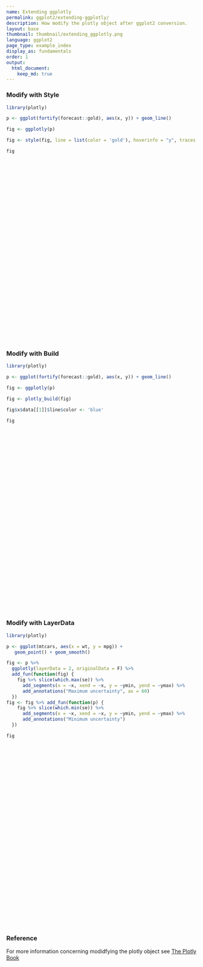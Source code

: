 ```yaml
---
name: Extending ggplotly
permalink: ggplot2/extending-ggplotly/
description: How modify the plotly object after ggplot2 conversion.
layout: base
thumbnail: thumbnail/extending_ggplotly.png
language: ggplot2
page_type: example_index
display_as: fundamentals
order: 1
output:
  html_document:
    keep_md: true
---
```



### Modify with Style


```r
library(plotly)

p <- ggplot(fortify(forecast::gold), aes(x, y)) + geom_line()

fig <- ggplotly(p)

fig <- style(fig, line = list(color = 'gold'), hoverinfo = "y", traces = 1)

fig
```

<div id="htmlwidget-6010ebe1b862184c776e" style="width:672px;height:480px;" class="plotly html-widget"></div>
<script type="application/json" data-for="htmlwidget-6010ebe1b862184c776e">{"x":{"data":[{"x":[1,2,3,4,5,6,7,8,9,10,11,12,13,14,15,16,17,18,19,20,21,22,23,24,25,26,27,28,29,30,31,32,33,34,35,36,37,38,39,40,41,42,43,44,45,46,47,48,49,50,51,52,53,54,55,56,57,58,59,60,61,62,63,64,65,66,67,68,69,70,71,72,73,74,75,76,77,78,79,80,81,82,83,84,85,86,87,88,89,90,91,92,93,94,95,96,97,98,99,100,101,102,103,104,105,106,107,108,109,110,111,112,113,114,115,116,117,118,119,120,121,122,123,124,125,126,127,128,129,130,131,132,133,134,135,136,137,138,139,140,141,142,143,144,145,146,147,148,149,150,151,152,153,154,155,156,157,158,159,160,161,162,163,164,165,166,167,168,169,170,171,172,173,174,175,176,177,178,179,180,181,182,183,184,185,186,187,188,189,190,191,192,193,194,195,196,197,198,199,200,201,202,203,204,205,206,207,208,209,210,211,212,213,214,215,216,217,218,219,220,221,222,223,224,225,226,227,228,229,230,231,232,233,234,235,236,237,238,239,240,241,242,243,244,245,246,247,248,249,250,251,252,253,254,255,256,257,258,259,260,261,262,263,264,265,266,267,268,269,270,271,272,273,274,275,276,277,278,279,280,281,282,283,284,285,286,287,288,289,290,291,292,293,294,295,296,297,298,299,300,301,302,303,304,305,306,307,308,309,310,311,312,313,314,315,316,317,318,319,320,321,322,323,324,325,326,327,328,329,330,331,332,333,334,335,336,337,338,339,340,341,342,343,344,345,346,347,348,349,350,351,352,353,354,355,356,357,358,359,360,361,362,363,364,365,366,367,368,369,370,371,372,373,374,375,376,377,378,379,380,381,382,383,384,385,386,387,388,389,390,391,392,393,394,395,396,397,398,399,400,401,402,403,404,405,406,407,408,409,410,411,412,413,414,415,416,417,418,419,420,421,422,423,424,425,426,427,428,429,430,431,432,433,434,435,436,437,438,439,440,441,442,443,444,445,446,447,448,449,450,451,452,453,454,455,456,457,458,459,460,461,462,463,464,465,466,467,468,469,470,471,472,473,474,475,476,477,478,479,480,481,482,483,484,485,486,487,488,489,490,491,492,493,494,495,496,497,498,499,500,501,502,503,504,505,506,507,508,509,510,511,512,513,514,515,516,517,518,519,520,521,522,523,524,525,526,527,528,529,530,531,532,533,534,535,536,537,538,539,540,541,542,543,544,545,546,547,548,549,550,551,552,553,554,555,556,557,558,559,560,561,562,563,564,565,566,567,568,569,570,571,572,573,574,575,576,577,578,579,580,581,582,583,584,585,586,587,588,589,590,591,592,593,594,595,596,597,598,599,600,601,602,603,604,605,606,607,608,609,610,611,612,613,614,615,616,617,618,619,620,621,622,623,624,625,626,627,628,629,630,631,632,633,634,635,636,637,638,639,640,641,642,643,644,645,646,647,648,649,650,651,652,653,654,655,656,657,658,659,660,661,662,663,664,665,666,667,668,669,670,671,672,673,674,675,676,677,678,679,680,681,682,683,684,685,686,687,688,689,690,691,692,693,694,695,696,697,698,699,700,701,702,703,704,705,706,707,708,709,710,711,712,713,714,715,716,717,718,719,720,721,722,723,724,725,726,727,728,729,730,731,732,733,734,735,736,737,738,739,740,741,742,743,744,745,746,747,748,749,750,751,752,753,754,755,756,757,758,759,760,761,762,763,764,765,766,767,768,769,770,771,772,773,774,775,776,777,778,779,780,781,782,783,784,785,786,787,788,789,790,791,792,793,794,795,796,797,798,799,800,801,802,803,804,805,806,807,808,809,810,811,812,813,814,815,816,817,818,819,820,821,822,823,824,825,826,827,828,829,830,831,832,833,834,835,836,837,838,839,840,841,842,843,844,845,846,847,848,849,850,851,852,853,854,855,856,857,858,859,860,861,862,863,864,865,866,867,868,869,870,871,872,873,874,875,876,877,878,879,880,881,882,883,884,885,886,887,888,889,890,891,892,893,894,895,896,897,898,899,900,901,902,903,904,905,906,907,908,909,910,911,912,913,914,915,916,917,918,919,920,921,922,923,924,925,926,927,928,929,930,931,932,933,934,935,936,937,938,939,940,941,942,943,944,945,946,947,948,949,950,951,952,953,954,955,956,957,958,959,960,961,962,963,964,965,966,967,968,969,970,971,972,973,974,975,976,977,978,979,980,981,982,983,984,985,986,987,988,989,990,991,992,993,994,995,996,997,998,999,1000,1001,1002,1003,1004,1005,1006,1007,1008,1009,1010,1011,1012,1013,1014,1015,1016,1017,1018,1019,1020,1021,1022,1023,1024,1025,1026,1027,1028,1029,1030,1031,1032,1033,1034,1035,1036,1037,1038,1039,1040,1041,1042,1043,1044,1045,1046,1047,1048,1049,1050,1051,1052,1053,1054,1055,1056,1057,1058,1059,1060,1061,1062,1063,1064,1065,1066,1067,1068,1069,1070,1071,1072,1073,1074,1075,1076,1077,1078,1079,1080,1081,1082,1083,1084,1085,1086,1087,1088,1089,1090,1091,1092,1093,1094,1095,1096,1097,1098,1099,1100,1101,1102,1103,1104,1105,1106,1107,1108],"y":[306.25,299.5,303.45,296.75,304.4,298.35,304,304,301.25,302.5,302.45,305.8,306.9,307,306.85,302.15,301.9,299.25,298.6,303.5,303,304.9,304.8,301.25,301.75,303.45,302.5,300.6,300,303.45,302.8,303.4,304.9,304.95,302.9,302.85,302,298.8,290,285,290.75,290.5,288.1,288.3,288.85,286.7,289.3,289,290.25,288.75,290.1,290.25,289.9,293.7,307.25,333.25,312.5,320.75,315.9,316,329.9,328.75,329.8,324.65,317,321.1,317,null,null,323.1,323.3,329,331.25,330.3,331.5,327,325.5,327.7,328.1,326,322.6,322.4,322.5,323,324.65,315.6,314.25,313.7,null,311.25,313.35,314.5,313.55,316.75,324.75,322.85,320.4,319.8,323.65,316.5,317.4,316.4,316.35,null,313.9,311.2,315,313.15,316.85,316.25,314.75,314.9,315,310.75,313.25,313.75,314.1,315.75,317.25,321.65,325.2,322,315.25,314.1,315.9,316.5,316.25,316.5,313.35,310.85,310.4,310.7,310.9,312.2,314.8,314.7,313.8,315.05,317.15,316.8,321.7,322.25,319,317.4,322.75,318.5,319.4,317.6,323,323.25,328.1,326.75,319.65,323,321.4,320.65,322.9,322.4,326.6,328.5,326.2,328.9,335.4,339.25,335.5,335.75,337.6,333.6,null,335.25,339.3,338.4,335.75,335.45,332.7,325,326,318.75,320.2,320,322,318,321.75,318.85,318.7,315.5,315.9,319.2,328.1,328.4,328.7,330.4,328.95,326.5,323.15,324.75,324.35,330.55,326.25,326.1,326.95,325.55,325.8,326.6,326.85,325.9,324.6,326.25,326.5,325.9,326.9,325.95,325.65,326.5,326.55,326.8,325.75,324.65,325.6,324.55,324.75,323.6,322.1,323.25,322.7,324.5,325,324.55,323.75,324.1,325.05,325.75,326,330.5,331.5,330.45,326.75,327.4,323.95,322.5,324.5,322.5,322.5,320.15,316.1,316.8,316.05,317.9,318.25,321.9,321.1,323.4,323.55,325.75,324.85,null,null,324.8,326.15,327,null,327.1,326,327.8,328.9,330.9,333.9,339.45,340.75,338.8,345.3,359.6,357.25,353.25,356.5,352.75,349.5,355.25,361.75,353.8,354.4,355.4,354,347.35,338.5,335.95,337.1,337.9,340.5,337.2,338.35,335.4,329.5,333,332.4,343.7,339.25,339,343.35,351.4,345.1,337.85,338.25,339.45,337.9,342.2,343,342,341.8,341.65,344.5,349.8,347.6,348.2,350.8,349.25,350.6,351.35,352.4,352.9,344.9,345.5,null,null,333.7,335.5,336.6,335.6,336.5,340.65,338.65,338.15,340.25,343.2,340.25,340.75,339.3,341,342.45,344.15,347.25,346,344.3,344.4,342.35,344.75,345.6,341.6,null,341.55,342.15,344.6,344.25,344.9,343.8,342.75,342.5,342.75,342.05,340.3,338.6,339.4,340.85,null,341.15,341.6,342.75,343.35,343,341.85,341.4,341.5,341.5,341.85,347.55,347.5,347.95,347.4,346.5,337.3,338.5,338.7,338.9,340.5,340.75,343.25,343.8,343.55,345.5,345.65,344,343.5,343.8,344.45,346.5,350.35,347.5,347.65,346.2,345.85,348.35,346.9,347.1,353,353.5,351.75,348.5,349,350.8,353.3,351.35,375.75,360.5,358.75,358.5,360.85,360.85,361.85,394.5,386.1,391.25,384,386.4,377.25,372.5,379,381.75,384.65,null,397.3,377.8,384,386,392,395.5,407.2,404,418.25,419,412.5,414.5,407,418.75,416,413.55,413.6,415.7,423,442.75,435.15,434,432.25,434,429.45,421.2,425.5,425.5,436.9,436.5,442,439.4,435.8,428.15,431.4,431.25,426.25,426,420,420,426.8,426.6,425.4,413,409.6,409.55,407.75,404,401.5,400.3,408.5,410.25,405,408.3,409.9,407.4,407.45,406.85,409,393.25,388,391.5,387,389.5,380.4,380.75,384,382.3,390,399.6,394.3,385.25,391.2,388.6,390.5,389.2,387.25,388.75,389.7,394.6,393.7,393.4,392.5,394.15,395.35,392.75,391,null,null,391.4,389.4,390.9,null,402.4,399,401.7,399.5,401.6,402.25,409.9,408.6,414.4,415,414.5,421.25,417.4,408.5,410.6,403.55,403.35,408.7,416.5,411,407.3,406.45,402,401.75,402.6,402.7,402.95,404.4,402.9,402,395.55,397.2,396.85,392.25,392.6,397.5,403,401.95,406.7,403.1,408.7,404.4,403.7,407.65,411.45,406.5,404.85,405,406.85,408,409.25,404.65,406,406.4,405.05,405,406.6,410.3,415,411.3,415.9,421.8,419,418.5,420.25,418.65,420.55,419.8,423.2,421.5,423.3,436.5,440.25,445.5,441,null,null,454.3,446.8,453,462.6,476.6,455.75,451.75,454.5,452.15,null,464.5,456.75,457.4,456.7,454.75,460.25,459.5,460,466.7,476.5,471.35,479.95,468.6,473.6,null,459.65,447.9,453.35,451.75,443.4,449.3,453.35,450.25,454.7,454.4,452.05,456.65,456.4,460.8,450.35,452.75,448.25,451.1,452.25,443.6,438.1,443,439,441.4,446,447.1,449.5,447.4,443,443.1,444.8,442.15,445.3,444.25,443.7,447.15,448.25,452.9,452.5,449.65,452.5,454.45,454.75,454,453.1,454.2,459.5,457.2,464.2,473.25,476,469.85,468.85,464,459.5,463.2,461,462,457.4,454.8,454.9,457.65,457.4,454.1,455.8,458.5,457.4,458.25,455.9,null,453.1,456.55,462.15,464.4,463.35,462.75,458,461,460.9,456.6,458.35,458.5,458.8,461.35,458.85,463.15,461.05,463.85,461,460.9,458.9,459.15,454.1,455,455.15,456.85,458.55,458.25,461.75,461.85,459.65,459.45,461.75,464.25,479.5,481.6,466.65,469.8,472.65,474.85,473.45,479.65,474.05,468,469.95,470.1,467,459.7,458.6,463.5,458.75,461.3,463,464.2,461.75,463.55,464.2,465.8,466.25,468.25,476.95,478.75,477.65,477.8,493.9,486.9,490,488.95,485.75,480.9,483,485.3,484.5,495,502.75,593.7,487.05,487.75,484.55,481,481.6,483.25,483.75,null,null,489.55,486.9,486.5,null,484.1,477.3,481.6,483.95,479.5,485.3,482.05,481.4,480.9,484.8,475.85,476.75,477.75,476.5,477.85,471.4,471.4,469.4,468,465.25,454.65,455.15,447.1,437.6,444.15,443.05,439.25,443.8,440.2,440.3,443.6,444.25,444.4,446.25,443.45,445.1,443.95,438,433.95,432.65,423.75,429.15,431.55,429.15,430.75,436,435.7,436.1,437.25,444.1,441.9,442.25,447.15,445.35,442.8,446.5,449.4,450,453.9,451.5,453.1,454.7,454,458,null,null,456,450.8,446.25,448.6,450.15,450.2,448.5,447,453.85,457.55,456.55,458,454,453.15,449.75,448.25,449.1,452.15,449.75,null,444.3,441.95,445.35,445.95,443.6,447.1,449.35,448.65,451.05,453.4,453.15,452.7,456.65,459.5,460.25,458.6,458.6,453,452.5,null,454,457,454.6,464.85,464.1,463.4,458.75,455,457.1,450.5,450.8,450.3,452.65,449.8,453.9,451.7,449.8,447.6,447,442,443.85,434.9,436.85,436.5,437.15,437.4,438.1,439.15,438.9,439.65,434.5,436.2,439.05,438.1,437.65,437.25,445,443.2,443.2,442.2,430.15,431.7,428.75,432.7,436.4,432.9,431.25,433.4,431.45,431.85,428.25,426.95,429,428.4,431.15,432,429,430.2,432.4,429.7,432.7,432.1,434.8,433.75,null,429.4,426.35,430.3,430.3,427,427.65,427,428,428.9,418,420.8,421.9,421.5,417.3,409,410.4,401.6,399.6,399.3,389.05,397,397.65,398.6,396.15,394.2,397.35,397.25,403,404.25,406.25,408,404.7,408.6,406.5,411.15,413.05,410.8,411.4,410.55,406.3,406.6,407.5,407.15,407.3,412.3,411,412.5,422.9,419.5,422,421.85,419.5,422.25,420.75,420.65,422.8,422.6,423.3,419.75,416.6,416.1,417.95,419.85,422.6,421.4,422.1,421.3,425.5,423.8,430.4,429,425.35,423.3,422.2,421,420.05,419.6,421.4,412.6,413.65,413.2,413.85,415.6,417.55,null,null,413.65,413.1,410.15,null,413.6,410.5,408,408.45,404.45,405.5,403.5,404.85,403.5,401.75,402.1,402.85,402.3,404.5,407.75,407.8,404.75,406,402.25,394.3,394.85,392,392.7,390.85,390.25,391.45,390.4,394.1,393.8,386.7,385.65,381.7,384.25,378.95,382.15,382.75,386,389,389.25,390.75,386.75,386.1,384.1,384.1,388.4,386.3,393.1,392.5,397,393.1,394.3,394.45,391,389.25,395.3,394.1,393.4,396,null,null,391.25,383.3,384,382.3],"text":["x:    1<br />y: 306.25","x:    2<br />y: 299.50","x:    3<br />y: 303.45","x:    4<br />y: 296.75","x:    5<br />y: 304.40","x:    6<br />y: 298.35","x:    7<br />y: 304.00","x:    8<br />y: 304.00","x:    9<br />y: 301.25","x:   10<br />y: 302.50","x:   11<br />y: 302.45","x:   12<br />y: 305.80","x:   13<br />y: 306.90","x:   14<br />y: 307.00","x:   15<br />y: 306.85","x:   16<br />y: 302.15","x:   17<br />y: 301.90","x:   18<br />y: 299.25","x:   19<br />y: 298.60","x:   20<br />y: 303.50","x:   21<br />y: 303.00","x:   22<br />y: 304.90","x:   23<br />y: 304.80","x:   24<br />y: 301.25","x:   25<br />y: 301.75","x:   26<br />y: 303.45","x:   27<br />y: 302.50","x:   28<br />y: 300.60","x:   29<br />y: 300.00","x:   30<br />y: 303.45","x:   31<br />y: 302.80","x:   32<br />y: 303.40","x:   33<br />y: 304.90","x:   34<br />y: 304.95","x:   35<br />y: 302.90","x:   36<br />y: 302.85","x:   37<br />y: 302.00","x:   38<br />y: 298.80","x:   39<br />y: 290.00","x:   40<br />y: 285.00","x:   41<br />y: 290.75","x:   42<br />y: 290.50","x:   43<br />y: 288.10","x:   44<br />y: 288.30","x:   45<br />y: 288.85","x:   46<br />y: 286.70","x:   47<br />y: 289.30","x:   48<br />y: 289.00","x:   49<br />y: 290.25","x:   50<br />y: 288.75","x:   51<br />y: 290.10","x:   52<br />y: 290.25","x:   53<br />y: 289.90","x:   54<br />y: 293.70","x:   55<br />y: 307.25","x:   56<br />y: 333.25","x:   57<br />y: 312.50","x:   58<br />y: 320.75","x:   59<br />y: 315.90","x:   60<br />y: 316.00","x:   61<br />y: 329.90","x:   62<br />y: 328.75","x:   63<br />y: 329.80","x:   64<br />y: 324.65","x:   65<br />y: 317.00","x:   66<br />y: 321.10","x:   67<br />y: 317.00","x:   68<br />y:     NA","x:   69<br />y:     NA","x:   70<br />y: 323.10","x:   71<br />y: 323.30","x:   72<br />y: 329.00","x:   73<br />y: 331.25","x:   74<br />y: 330.30","x:   75<br />y: 331.50","x:   76<br />y: 327.00","x:   77<br />y: 325.50","x:   78<br />y: 327.70","x:   79<br />y: 328.10","x:   80<br />y: 326.00","x:   81<br />y: 322.60","x:   82<br />y: 322.40","x:   83<br />y: 322.50","x:   84<br />y: 323.00","x:   85<br />y: 324.65","x:   86<br />y: 315.60","x:   87<br />y: 314.25","x:   88<br />y: 313.70","x:   89<br />y:     NA","x:   90<br />y: 311.25","x:   91<br />y: 313.35","x:   92<br />y: 314.50","x:   93<br />y: 313.55","x:   94<br />y: 316.75","x:   95<br />y: 324.75","x:   96<br />y: 322.85","x:   97<br />y: 320.40","x:   98<br />y: 319.80","x:   99<br />y: 323.65","x:  100<br />y: 316.50","x:  101<br />y: 317.40","x:  102<br />y: 316.40","x:  103<br />y: 316.35","x:  104<br />y:     NA","x:  105<br />y: 313.90","x:  106<br />y: 311.20","x:  107<br />y: 315.00","x:  108<br />y: 313.15","x:  109<br />y: 316.85","x:  110<br />y: 316.25","x:  111<br />y: 314.75","x:  112<br />y: 314.90","x:  113<br />y: 315.00","x:  114<br />y: 310.75","x:  115<br />y: 313.25","x:  116<br />y: 313.75","x:  117<br />y: 314.10","x:  118<br />y: 315.75","x:  119<br />y: 317.25","x:  120<br />y: 321.65","x:  121<br />y: 325.20","x:  122<br />y: 322.00","x:  123<br />y: 315.25","x:  124<br />y: 314.10","x:  125<br />y: 315.90","x:  126<br />y: 316.50","x:  127<br />y: 316.25","x:  128<br />y: 316.50","x:  129<br />y: 313.35","x:  130<br />y: 310.85","x:  131<br />y: 310.40","x:  132<br />y: 310.70","x:  133<br />y: 310.90","x:  134<br />y: 312.20","x:  135<br />y: 314.80","x:  136<br />y: 314.70","x:  137<br />y: 313.80","x:  138<br />y: 315.05","x:  139<br />y: 317.15","x:  140<br />y: 316.80","x:  141<br />y: 321.70","x:  142<br />y: 322.25","x:  143<br />y: 319.00","x:  144<br />y: 317.40","x:  145<br />y: 322.75","x:  146<br />y: 318.50","x:  147<br />y: 319.40","x:  148<br />y: 317.60","x:  149<br />y: 323.00","x:  150<br />y: 323.25","x:  151<br />y: 328.10","x:  152<br />y: 326.75","x:  153<br />y: 319.65","x:  154<br />y: 323.00","x:  155<br />y: 321.40","x:  156<br />y: 320.65","x:  157<br />y: 322.90","x:  158<br />y: 322.40","x:  159<br />y: 326.60","x:  160<br />y: 328.50","x:  161<br />y: 326.20","x:  162<br />y: 328.90","x:  163<br />y: 335.40","x:  164<br />y: 339.25","x:  165<br />y: 335.50","x:  166<br />y: 335.75","x:  167<br />y: 337.60","x:  168<br />y: 333.60","x:  169<br />y:     NA","x:  170<br />y: 335.25","x:  171<br />y: 339.30","x:  172<br />y: 338.40","x:  173<br />y: 335.75","x:  174<br />y: 335.45","x:  175<br />y: 332.70","x:  176<br />y: 325.00","x:  177<br />y: 326.00","x:  178<br />y: 318.75","x:  179<br />y: 320.20","x:  180<br />y: 320.00","x:  181<br />y: 322.00","x:  182<br />y: 318.00","x:  183<br />y: 321.75","x:  184<br />y: 318.85","x:  185<br />y: 318.70","x:  186<br />y: 315.50","x:  187<br />y: 315.90","x:  188<br />y: 319.20","x:  189<br />y: 328.10","x:  190<br />y: 328.40","x:  191<br />y: 328.70","x:  192<br />y: 330.40","x:  193<br />y: 328.95","x:  194<br />y: 326.50","x:  195<br />y: 323.15","x:  196<br />y: 324.75","x:  197<br />y: 324.35","x:  198<br />y: 330.55","x:  199<br />y: 326.25","x:  200<br />y: 326.10","x:  201<br />y: 326.95","x:  202<br />y: 325.55","x:  203<br />y: 325.80","x:  204<br />y: 326.60","x:  205<br />y: 326.85","x:  206<br />y: 325.90","x:  207<br />y: 324.60","x:  208<br />y: 326.25","x:  209<br />y: 326.50","x:  210<br />y: 325.90","x:  211<br />y: 326.90","x:  212<br />y: 325.95","x:  213<br />y: 325.65","x:  214<br />y: 326.50","x:  215<br />y: 326.55","x:  216<br />y: 326.80","x:  217<br />y: 325.75","x:  218<br />y: 324.65","x:  219<br />y: 325.60","x:  220<br />y: 324.55","x:  221<br />y: 324.75","x:  222<br />y: 323.60","x:  223<br />y: 322.10","x:  224<br />y: 323.25","x:  225<br />y: 322.70","x:  226<br />y: 324.50","x:  227<br />y: 325.00","x:  228<br />y: 324.55","x:  229<br />y: 323.75","x:  230<br />y: 324.10","x:  231<br />y: 325.05","x:  232<br />y: 325.75","x:  233<br />y: 326.00","x:  234<br />y: 330.50","x:  235<br />y: 331.50","x:  236<br />y: 330.45","x:  237<br />y: 326.75","x:  238<br />y: 327.40","x:  239<br />y: 323.95","x:  240<br />y: 322.50","x:  241<br />y: 324.50","x:  242<br />y: 322.50","x:  243<br />y: 322.50","x:  244<br />y: 320.15","x:  245<br />y: 316.10","x:  246<br />y: 316.80","x:  247<br />y: 316.05","x:  248<br />y: 317.90","x:  249<br />y: 318.25","x:  250<br />y: 321.90","x:  251<br />y: 321.10","x:  252<br />y: 323.40","x:  253<br />y: 323.55","x:  254<br />y: 325.75","x:  255<br />y: 324.85","x:  256<br />y:     NA","x:  257<br />y:     NA","x:  258<br />y: 324.80","x:  259<br />y: 326.15","x:  260<br />y: 327.00","x:  261<br />y:     NA","x:  262<br />y: 327.10","x:  263<br />y: 326.00","x:  264<br />y: 327.80","x:  265<br />y: 328.90","x:  266<br />y: 330.90","x:  267<br />y: 333.90","x:  268<br />y: 339.45","x:  269<br />y: 340.75","x:  270<br />y: 338.80","x:  271<br />y: 345.30","x:  272<br />y: 359.60","x:  273<br />y: 357.25","x:  274<br />y: 353.25","x:  275<br />y: 356.50","x:  276<br />y: 352.75","x:  277<br />y: 349.50","x:  278<br />y: 355.25","x:  279<br />y: 361.75","x:  280<br />y: 353.80","x:  281<br />y: 354.40","x:  282<br />y: 355.40","x:  283<br />y: 354.00","x:  284<br />y: 347.35","x:  285<br />y: 338.50","x:  286<br />y: 335.95","x:  287<br />y: 337.10","x:  288<br />y: 337.90","x:  289<br />y: 340.50","x:  290<br />y: 337.20","x:  291<br />y: 338.35","x:  292<br />y: 335.40","x:  293<br />y: 329.50","x:  294<br />y: 333.00","x:  295<br />y: 332.40","x:  296<br />y: 343.70","x:  297<br />y: 339.25","x:  298<br />y: 339.00","x:  299<br />y: 343.35","x:  300<br />y: 351.40","x:  301<br />y: 345.10","x:  302<br />y: 337.85","x:  303<br />y: 338.25","x:  304<br />y: 339.45","x:  305<br />y: 337.90","x:  306<br />y: 342.20","x:  307<br />y: 343.00","x:  308<br />y: 342.00","x:  309<br />y: 341.80","x:  310<br />y: 341.65","x:  311<br />y: 344.50","x:  312<br />y: 349.80","x:  313<br />y: 347.60","x:  314<br />y: 348.20","x:  315<br />y: 350.80","x:  316<br />y: 349.25","x:  317<br />y: 350.60","x:  318<br />y: 351.35","x:  319<br />y: 352.40","x:  320<br />y: 352.90","x:  321<br />y: 344.90","x:  322<br />y: 345.50","x:  323<br />y:     NA","x:  324<br />y:     NA","x:  325<br />y: 333.70","x:  326<br />y: 335.50","x:  327<br />y: 336.60","x:  328<br />y: 335.60","x:  329<br />y: 336.50","x:  330<br />y: 340.65","x:  331<br />y: 338.65","x:  332<br />y: 338.15","x:  333<br />y: 340.25","x:  334<br />y: 343.20","x:  335<br />y: 340.25","x:  336<br />y: 340.75","x:  337<br />y: 339.30","x:  338<br />y: 341.00","x:  339<br />y: 342.45","x:  340<br />y: 344.15","x:  341<br />y: 347.25","x:  342<br />y: 346.00","x:  343<br />y: 344.30","x:  344<br />y: 344.40","x:  345<br />y: 342.35","x:  346<br />y: 344.75","x:  347<br />y: 345.60","x:  348<br />y: 341.60","x:  349<br />y:     NA","x:  350<br />y: 341.55","x:  351<br />y: 342.15","x:  352<br />y: 344.60","x:  353<br />y: 344.25","x:  354<br />y: 344.90","x:  355<br />y: 343.80","x:  356<br />y: 342.75","x:  357<br />y: 342.50","x:  358<br />y: 342.75","x:  359<br />y: 342.05","x:  360<br />y: 340.30","x:  361<br />y: 338.60","x:  362<br />y: 339.40","x:  363<br />y: 340.85","x:  364<br />y:     NA","x:  365<br />y: 341.15","x:  366<br />y: 341.60","x:  367<br />y: 342.75","x:  368<br />y: 343.35","x:  369<br />y: 343.00","x:  370<br />y: 341.85","x:  371<br />y: 341.40","x:  372<br />y: 341.50","x:  373<br />y: 341.50","x:  374<br />y: 341.85","x:  375<br />y: 347.55","x:  376<br />y: 347.50","x:  377<br />y: 347.95","x:  378<br />y: 347.40","x:  379<br />y: 346.50","x:  380<br />y: 337.30","x:  381<br />y: 338.50","x:  382<br />y: 338.70","x:  383<br />y: 338.90","x:  384<br />y: 340.50","x:  385<br />y: 340.75","x:  386<br />y: 343.25","x:  387<br />y: 343.80","x:  388<br />y: 343.55","x:  389<br />y: 345.50","x:  390<br />y: 345.65","x:  391<br />y: 344.00","x:  392<br />y: 343.50","x:  393<br />y: 343.80","x:  394<br />y: 344.45","x:  395<br />y: 346.50","x:  396<br />y: 350.35","x:  397<br />y: 347.50","x:  398<br />y: 347.65","x:  399<br />y: 346.20","x:  400<br />y: 345.85","x:  401<br />y: 348.35","x:  402<br />y: 346.90","x:  403<br />y: 347.10","x:  404<br />y: 353.00","x:  405<br />y: 353.50","x:  406<br />y: 351.75","x:  407<br />y: 348.50","x:  408<br />y: 349.00","x:  409<br />y: 350.80","x:  410<br />y: 353.30","x:  411<br />y: 351.35","x:  412<br />y: 375.75","x:  413<br />y: 360.50","x:  414<br />y: 358.75","x:  415<br />y: 358.50","x:  416<br />y: 360.85","x:  417<br />y: 360.85","x:  418<br />y: 361.85","x:  419<br />y: 394.50","x:  420<br />y: 386.10","x:  421<br />y: 391.25","x:  422<br />y: 384.00","x:  423<br />y: 386.40","x:  424<br />y: 377.25","x:  425<br />y: 372.50","x:  426<br />y: 379.00","x:  427<br />y: 381.75","x:  428<br />y: 384.65","x:  429<br />y:     NA","x:  430<br />y: 397.30","x:  431<br />y: 377.80","x:  432<br />y: 384.00","x:  433<br />y: 386.00","x:  434<br />y: 392.00","x:  435<br />y: 395.50","x:  436<br />y: 407.20","x:  437<br />y: 404.00","x:  438<br />y: 418.25","x:  439<br />y: 419.00","x:  440<br />y: 412.50","x:  441<br />y: 414.50","x:  442<br />y: 407.00","x:  443<br />y: 418.75","x:  444<br />y: 416.00","x:  445<br />y: 413.55","x:  446<br />y: 413.60","x:  447<br />y: 415.70","x:  448<br />y: 423.00","x:  449<br />y: 442.75","x:  450<br />y: 435.15","x:  451<br />y: 434.00","x:  452<br />y: 432.25","x:  453<br />y: 434.00","x:  454<br />y: 429.45","x:  455<br />y: 421.20","x:  456<br />y: 425.50","x:  457<br />y: 425.50","x:  458<br />y: 436.90","x:  459<br />y: 436.50","x:  460<br />y: 442.00","x:  461<br />y: 439.40","x:  462<br />y: 435.80","x:  463<br />y: 428.15","x:  464<br />y: 431.40","x:  465<br />y: 431.25","x:  466<br />y: 426.25","x:  467<br />y: 426.00","x:  468<br />y: 420.00","x:  469<br />y: 420.00","x:  470<br />y: 426.80","x:  471<br />y: 426.60","x:  472<br />y: 425.40","x:  473<br />y: 413.00","x:  474<br />y: 409.60","x:  475<br />y: 409.55","x:  476<br />y: 407.75","x:  477<br />y: 404.00","x:  478<br />y: 401.50","x:  479<br />y: 400.30","x:  480<br />y: 408.50","x:  481<br />y: 410.25","x:  482<br />y: 405.00","x:  483<br />y: 408.30","x:  484<br />y: 409.90","x:  485<br />y: 407.40","x:  486<br />y: 407.45","x:  487<br />y: 406.85","x:  488<br />y: 409.00","x:  489<br />y: 393.25","x:  490<br />y: 388.00","x:  491<br />y: 391.50","x:  492<br />y: 387.00","x:  493<br />y: 389.50","x:  494<br />y: 380.40","x:  495<br />y: 380.75","x:  496<br />y: 384.00","x:  497<br />y: 382.30","x:  498<br />y: 390.00","x:  499<br />y: 399.60","x:  500<br />y: 394.30","x:  501<br />y: 385.25","x:  502<br />y: 391.20","x:  503<br />y: 388.60","x:  504<br />y: 390.50","x:  505<br />y: 389.20","x:  506<br />y: 387.25","x:  507<br />y: 388.75","x:  508<br />y: 389.70","x:  509<br />y: 394.60","x:  510<br />y: 393.70","x:  511<br />y: 393.40","x:  512<br />y: 392.50","x:  513<br />y: 394.15","x:  514<br />y: 395.35","x:  515<br />y: 392.75","x:  516<br />y: 391.00","x:  517<br />y:     NA","x:  518<br />y:     NA","x:  519<br />y: 391.40","x:  520<br />y: 389.40","x:  521<br />y: 390.90","x:  522<br />y:     NA","x:  523<br />y: 402.40","x:  524<br />y: 399.00","x:  525<br />y: 401.70","x:  526<br />y: 399.50","x:  527<br />y: 401.60","x:  528<br />y: 402.25","x:  529<br />y: 409.90","x:  530<br />y: 408.60","x:  531<br />y: 414.40","x:  532<br />y: 415.00","x:  533<br />y: 414.50","x:  534<br />y: 421.25","x:  535<br />y: 417.40","x:  536<br />y: 408.50","x:  537<br />y: 410.60","x:  538<br />y: 403.55","x:  539<br />y: 403.35","x:  540<br />y: 408.70","x:  541<br />y: 416.50","x:  542<br />y: 411.00","x:  543<br />y: 407.30","x:  544<br />y: 406.45","x:  545<br />y: 402.00","x:  546<br />y: 401.75","x:  547<br />y: 402.60","x:  548<br />y: 402.70","x:  549<br />y: 402.95","x:  550<br />y: 404.40","x:  551<br />y: 402.90","x:  552<br />y: 402.00","x:  553<br />y: 395.55","x:  554<br />y: 397.20","x:  555<br />y: 396.85","x:  556<br />y: 392.25","x:  557<br />y: 392.60","x:  558<br />y: 397.50","x:  559<br />y: 403.00","x:  560<br />y: 401.95","x:  561<br />y: 406.70","x:  562<br />y: 403.10","x:  563<br />y: 408.70","x:  564<br />y: 404.40","x:  565<br />y: 403.70","x:  566<br />y: 407.65","x:  567<br />y: 411.45","x:  568<br />y: 406.50","x:  569<br />y: 404.85","x:  570<br />y: 405.00","x:  571<br />y: 406.85","x:  572<br />y: 408.00","x:  573<br />y: 409.25","x:  574<br />y: 404.65","x:  575<br />y: 406.00","x:  576<br />y: 406.40","x:  577<br />y: 405.05","x:  578<br />y: 405.00","x:  579<br />y: 406.60","x:  580<br />y: 410.30","x:  581<br />y: 415.00","x:  582<br />y: 411.30","x:  583<br />y: 415.90","x:  584<br />y: 421.80","x:  585<br />y: 419.00","x:  586<br />y: 418.50","x:  587<br />y: 420.25","x:  588<br />y: 418.65","x:  589<br />y: 420.55","x:  590<br />y: 419.80","x:  591<br />y: 423.20","x:  592<br />y: 421.50","x:  593<br />y: 423.30","x:  594<br />y: 436.50","x:  595<br />y: 440.25","x:  596<br />y: 445.50","x:  597<br />y: 441.00","x:  598<br />y:     NA","x:  599<br />y:     NA","x:  600<br />y: 454.30","x:  601<br />y: 446.80","x:  602<br />y: 453.00","x:  603<br />y: 462.60","x:  604<br />y: 476.60","x:  605<br />y: 455.75","x:  606<br />y: 451.75","x:  607<br />y: 454.50","x:  608<br />y: 452.15","x:  609<br />y:     NA","x:  610<br />y: 464.50","x:  611<br />y: 456.75","x:  612<br />y: 457.40","x:  613<br />y: 456.70","x:  614<br />y: 454.75","x:  615<br />y: 460.25","x:  616<br />y: 459.50","x:  617<br />y: 460.00","x:  618<br />y: 466.70","x:  619<br />y: 476.50","x:  620<br />y: 471.35","x:  621<br />y: 479.95","x:  622<br />y: 468.60","x:  623<br />y: 473.60","x:  624<br />y:     NA","x:  625<br />y: 459.65","x:  626<br />y: 447.90","x:  627<br />y: 453.35","x:  628<br />y: 451.75","x:  629<br />y: 443.40","x:  630<br />y: 449.30","x:  631<br />y: 453.35","x:  632<br />y: 450.25","x:  633<br />y: 454.70","x:  634<br />y: 454.40","x:  635<br />y: 452.05","x:  636<br />y: 456.65","x:  637<br />y: 456.40","x:  638<br />y: 460.80","x:  639<br />y: 450.35","x:  640<br />y: 452.75","x:  641<br />y: 448.25","x:  642<br />y: 451.10","x:  643<br />y: 452.25","x:  644<br />y: 443.60","x:  645<br />y: 438.10","x:  646<br />y: 443.00","x:  647<br />y: 439.00","x:  648<br />y: 441.40","x:  649<br />y: 446.00","x:  650<br />y: 447.10","x:  651<br />y: 449.50","x:  652<br />y: 447.40","x:  653<br />y: 443.00","x:  654<br />y: 443.10","x:  655<br />y: 444.80","x:  656<br />y: 442.15","x:  657<br />y: 445.30","x:  658<br />y: 444.25","x:  659<br />y: 443.70","x:  660<br />y: 447.15","x:  661<br />y: 448.25","x:  662<br />y: 452.90","x:  663<br />y: 452.50","x:  664<br />y: 449.65","x:  665<br />y: 452.50","x:  666<br />y: 454.45","x:  667<br />y: 454.75","x:  668<br />y: 454.00","x:  669<br />y: 453.10","x:  670<br />y: 454.20","x:  671<br />y: 459.50","x:  672<br />y: 457.20","x:  673<br />y: 464.20","x:  674<br />y: 473.25","x:  675<br />y: 476.00","x:  676<br />y: 469.85","x:  677<br />y: 468.85","x:  678<br />y: 464.00","x:  679<br />y: 459.50","x:  680<br />y: 463.20","x:  681<br />y: 461.00","x:  682<br />y: 462.00","x:  683<br />y: 457.40","x:  684<br />y: 454.80","x:  685<br />y: 454.90","x:  686<br />y: 457.65","x:  687<br />y: 457.40","x:  688<br />y: 454.10","x:  689<br />y: 455.80","x:  690<br />y: 458.50","x:  691<br />y: 457.40","x:  692<br />y: 458.25","x:  693<br />y: 455.90","x:  694<br />y:     NA","x:  695<br />y: 453.10","x:  696<br />y: 456.55","x:  697<br />y: 462.15","x:  698<br />y: 464.40","x:  699<br />y: 463.35","x:  700<br />y: 462.75","x:  701<br />y: 458.00","x:  702<br />y: 461.00","x:  703<br />y: 460.90","x:  704<br />y: 456.60","x:  705<br />y: 458.35","x:  706<br />y: 458.50","x:  707<br />y: 458.80","x:  708<br />y: 461.35","x:  709<br />y: 458.85","x:  710<br />y: 463.15","x:  711<br />y: 461.05","x:  712<br />y: 463.85","x:  713<br />y: 461.00","x:  714<br />y: 460.90","x:  715<br />y: 458.90","x:  716<br />y: 459.15","x:  717<br />y: 454.10","x:  718<br />y: 455.00","x:  719<br />y: 455.15","x:  720<br />y: 456.85","x:  721<br />y: 458.55","x:  722<br />y: 458.25","x:  723<br />y: 461.75","x:  724<br />y: 461.85","x:  725<br />y: 459.65","x:  726<br />y: 459.45","x:  727<br />y: 461.75","x:  728<br />y: 464.25","x:  729<br />y: 479.50","x:  730<br />y: 481.60","x:  731<br />y: 466.65","x:  732<br />y: 469.80","x:  733<br />y: 472.65","x:  734<br />y: 474.85","x:  735<br />y: 473.45","x:  736<br />y: 479.65","x:  737<br />y: 474.05","x:  738<br />y: 468.00","x:  739<br />y: 469.95","x:  740<br />y: 470.10","x:  741<br />y: 467.00","x:  742<br />y: 459.70","x:  743<br />y: 458.60","x:  744<br />y: 463.50","x:  745<br />y: 458.75","x:  746<br />y: 461.30","x:  747<br />y: 463.00","x:  748<br />y: 464.20","x:  749<br />y: 461.75","x:  750<br />y: 463.55","x:  751<br />y: 464.20","x:  752<br />y: 465.80","x:  753<br />y: 466.25","x:  754<br />y: 468.25","x:  755<br />y: 476.95","x:  756<br />y: 478.75","x:  757<br />y: 477.65","x:  758<br />y: 477.80","x:  759<br />y: 493.90","x:  760<br />y: 486.90","x:  761<br />y: 490.00","x:  762<br />y: 488.95","x:  763<br />y: 485.75","x:  764<br />y: 480.90","x:  765<br />y: 483.00","x:  766<br />y: 485.30","x:  767<br />y: 484.50","x:  768<br />y: 495.00","x:  769<br />y: 502.75","x:  770<br />y: 593.70","x:  771<br />y: 487.05","x:  772<br />y: 487.75","x:  773<br />y: 484.55","x:  774<br />y: 481.00","x:  775<br />y: 481.60","x:  776<br />y: 483.25","x:  777<br />y: 483.75","x:  778<br />y:     NA","x:  779<br />y:     NA","x:  780<br />y: 489.55","x:  781<br />y: 486.90","x:  782<br />y: 486.50","x:  783<br />y:     NA","x:  784<br />y: 484.10","x:  785<br />y: 477.30","x:  786<br />y: 481.60","x:  787<br />y: 483.95","x:  788<br />y: 479.50","x:  789<br />y: 485.30","x:  790<br />y: 482.05","x:  791<br />y: 481.40","x:  792<br />y: 480.90","x:  793<br />y: 484.80","x:  794<br />y: 475.85","x:  795<br />y: 476.75","x:  796<br />y: 477.75","x:  797<br />y: 476.50","x:  798<br />y: 477.85","x:  799<br />y: 471.40","x:  800<br />y: 471.40","x:  801<br />y: 469.40","x:  802<br />y: 468.00","x:  803<br />y: 465.25","x:  804<br />y: 454.65","x:  805<br />y: 455.15","x:  806<br />y: 447.10","x:  807<br />y: 437.60","x:  808<br />y: 444.15","x:  809<br />y: 443.05","x:  810<br />y: 439.25","x:  811<br />y: 443.80","x:  812<br />y: 440.20","x:  813<br />y: 440.30","x:  814<br />y: 443.60","x:  815<br />y: 444.25","x:  816<br />y: 444.40","x:  817<br />y: 446.25","x:  818<br />y: 443.45","x:  819<br />y: 445.10","x:  820<br />y: 443.95","x:  821<br />y: 438.00","x:  822<br />y: 433.95","x:  823<br />y: 432.65","x:  824<br />y: 423.75","x:  825<br />y: 429.15","x:  826<br />y: 431.55","x:  827<br />y: 429.15","x:  828<br />y: 430.75","x:  829<br />y: 436.00","x:  830<br />y: 435.70","x:  831<br />y: 436.10","x:  832<br />y: 437.25","x:  833<br />y: 444.10","x:  834<br />y: 441.90","x:  835<br />y: 442.25","x:  836<br />y: 447.15","x:  837<br />y: 445.35","x:  838<br />y: 442.80","x:  839<br />y: 446.50","x:  840<br />y: 449.40","x:  841<br />y: 450.00","x:  842<br />y: 453.90","x:  843<br />y: 451.50","x:  844<br />y: 453.10","x:  845<br />y: 454.70","x:  846<br />y: 454.00","x:  847<br />y: 458.00","x:  848<br />y:     NA","x:  849<br />y:     NA","x:  850<br />y: 456.00","x:  851<br />y: 450.80","x:  852<br />y: 446.25","x:  853<br />y: 448.60","x:  854<br />y: 450.15","x:  855<br />y: 450.20","x:  856<br />y: 448.50","x:  857<br />y: 447.00","x:  858<br />y: 453.85","x:  859<br />y: 457.55","x:  860<br />y: 456.55","x:  861<br />y: 458.00","x:  862<br />y: 454.00","x:  863<br />y: 453.15","x:  864<br />y: 449.75","x:  865<br />y: 448.25","x:  866<br />y: 449.10","x:  867<br />y: 452.15","x:  868<br />y: 449.75","x:  869<br />y:     NA","x:  870<br />y: 444.30","x:  871<br />y: 441.95","x:  872<br />y: 445.35","x:  873<br />y: 445.95","x:  874<br />y: 443.60","x:  875<br />y: 447.10","x:  876<br />y: 449.35","x:  877<br />y: 448.65","x:  878<br />y: 451.05","x:  879<br />y: 453.40","x:  880<br />y: 453.15","x:  881<br />y: 452.70","x:  882<br />y: 456.65","x:  883<br />y: 459.50","x:  884<br />y: 460.25","x:  885<br />y: 458.60","x:  886<br />y: 458.60","x:  887<br />y: 453.00","x:  888<br />y: 452.50","x:  889<br />y:     NA","x:  890<br />y: 454.00","x:  891<br />y: 457.00","x:  892<br />y: 454.60","x:  893<br />y: 464.85","x:  894<br />y: 464.10","x:  895<br />y: 463.40","x:  896<br />y: 458.75","x:  897<br />y: 455.00","x:  898<br />y: 457.10","x:  899<br />y: 450.50","x:  900<br />y: 450.80","x:  901<br />y: 450.30","x:  902<br />y: 452.65","x:  903<br />y: 449.80","x:  904<br />y: 453.90","x:  905<br />y: 451.70","x:  906<br />y: 449.80","x:  907<br />y: 447.60","x:  908<br />y: 447.00","x:  909<br />y: 442.00","x:  910<br />y: 443.85","x:  911<br />y: 434.90","x:  912<br />y: 436.85","x:  913<br />y: 436.50","x:  914<br />y: 437.15","x:  915<br />y: 437.40","x:  916<br />y: 438.10","x:  917<br />y: 439.15","x:  918<br />y: 438.90","x:  919<br />y: 439.65","x:  920<br />y: 434.50","x:  921<br />y: 436.20","x:  922<br />y: 439.05","x:  923<br />y: 438.10","x:  924<br />y: 437.65","x:  925<br />y: 437.25","x:  926<br />y: 445.00","x:  927<br />y: 443.20","x:  928<br />y: 443.20","x:  929<br />y: 442.20","x:  930<br />y: 430.15","x:  931<br />y: 431.70","x:  932<br />y: 428.75","x:  933<br />y: 432.70","x:  934<br />y: 436.40","x:  935<br />y: 432.90","x:  936<br />y: 431.25","x:  937<br />y: 433.40","x:  938<br />y: 431.45","x:  939<br />y: 431.85","x:  940<br />y: 428.25","x:  941<br />y: 426.95","x:  942<br />y: 429.00","x:  943<br />y: 428.40","x:  944<br />y: 431.15","x:  945<br />y: 432.00","x:  946<br />y: 429.00","x:  947<br />y: 430.20","x:  948<br />y: 432.40","x:  949<br />y: 429.70","x:  950<br />y: 432.70","x:  951<br />y: 432.10","x:  952<br />y: 434.80","x:  953<br />y: 433.75","x:  954<br />y:     NA","x:  955<br />y: 429.40","x:  956<br />y: 426.35","x:  957<br />y: 430.30","x:  958<br />y: 430.30","x:  959<br />y: 427.00","x:  960<br />y: 427.65","x:  961<br />y: 427.00","x:  962<br />y: 428.00","x:  963<br />y: 428.90","x:  964<br />y: 418.00","x:  965<br />y: 420.80","x:  966<br />y: 421.90","x:  967<br />y: 421.50","x:  968<br />y: 417.30","x:  969<br />y: 409.00","x:  970<br />y: 410.40","x:  971<br />y: 401.60","x:  972<br />y: 399.60","x:  973<br />y: 399.30","x:  974<br />y: 389.05","x:  975<br />y: 397.00","x:  976<br />y: 397.65","x:  977<br />y: 398.60","x:  978<br />y: 396.15","x:  979<br />y: 394.20","x:  980<br />y: 397.35","x:  981<br />y: 397.25","x:  982<br />y: 403.00","x:  983<br />y: 404.25","x:  984<br />y: 406.25","x:  985<br />y: 408.00","x:  986<br />y: 404.70","x:  987<br />y: 408.60","x:  988<br />y: 406.50","x:  989<br />y: 411.15","x:  990<br />y: 413.05","x:  991<br />y: 410.80","x:  992<br />y: 411.40","x:  993<br />y: 410.55","x:  994<br />y: 406.30","x:  995<br />y: 406.60","x:  996<br />y: 407.50","x:  997<br />y: 407.15","x:  998<br />y: 407.30","x:  999<br />y: 412.30","x: 1000<br />y: 411.00","x: 1001<br />y: 412.50","x: 1002<br />y: 422.90","x: 1003<br />y: 419.50","x: 1004<br />y: 422.00","x: 1005<br />y: 421.85","x: 1006<br />y: 419.50","x: 1007<br />y: 422.25","x: 1008<br />y: 420.75","x: 1009<br />y: 420.65","x: 1010<br />y: 422.80","x: 1011<br />y: 422.60","x: 1012<br />y: 423.30","x: 1013<br />y: 419.75","x: 1014<br />y: 416.60","x: 1015<br />y: 416.10","x: 1016<br />y: 417.95","x: 1017<br />y: 419.85","x: 1018<br />y: 422.60","x: 1019<br />y: 421.40","x: 1020<br />y: 422.10","x: 1021<br />y: 421.30","x: 1022<br />y: 425.50","x: 1023<br />y: 423.80","x: 1024<br />y: 430.40","x: 1025<br />y: 429.00","x: 1026<br />y: 425.35","x: 1027<br />y: 423.30","x: 1028<br />y: 422.20","x: 1029<br />y: 421.00","x: 1030<br />y: 420.05","x: 1031<br />y: 419.60","x: 1032<br />y: 421.40","x: 1033<br />y: 412.60","x: 1034<br />y: 413.65","x: 1035<br />y: 413.20","x: 1036<br />y: 413.85","x: 1037<br />y: 415.60","x: 1038<br />y: 417.55","x: 1039<br />y:     NA","x: 1040<br />y:     NA","x: 1041<br />y: 413.65","x: 1042<br />y: 413.10","x: 1043<br />y: 410.15","x: 1044<br />y:     NA","x: 1045<br />y: 413.60","x: 1046<br />y: 410.50","x: 1047<br />y: 408.00","x: 1048<br />y: 408.45","x: 1049<br />y: 404.45","x: 1050<br />y: 405.50","x: 1051<br />y: 403.50","x: 1052<br />y: 404.85","x: 1053<br />y: 403.50","x: 1054<br />y: 401.75","x: 1055<br />y: 402.10","x: 1056<br />y: 402.85","x: 1057<br />y: 402.30","x: 1058<br />y: 404.50","x: 1059<br />y: 407.75","x: 1060<br />y: 407.80","x: 1061<br />y: 404.75","x: 1062<br />y: 406.00","x: 1063<br />y: 402.25","x: 1064<br />y: 394.30","x: 1065<br />y: 394.85","x: 1066<br />y: 392.00","x: 1067<br />y: 392.70","x: 1068<br />y: 390.85","x: 1069<br />y: 390.25","x: 1070<br />y: 391.45","x: 1071<br />y: 390.40","x: 1072<br />y: 394.10","x: 1073<br />y: 393.80","x: 1074<br />y: 386.70","x: 1075<br />y: 385.65","x: 1076<br />y: 381.70","x: 1077<br />y: 384.25","x: 1078<br />y: 378.95","x: 1079<br />y: 382.15","x: 1080<br />y: 382.75","x: 1081<br />y: 386.00","x: 1082<br />y: 389.00","x: 1083<br />y: 389.25","x: 1084<br />y: 390.75","x: 1085<br />y: 386.75","x: 1086<br />y: 386.10","x: 1087<br />y: 384.10","x: 1088<br />y: 384.10","x: 1089<br />y: 388.40","x: 1090<br />y: 386.30","x: 1091<br />y: 393.10","x: 1092<br />y: 392.50","x: 1093<br />y: 397.00","x: 1094<br />y: 393.10","x: 1095<br />y: 394.30","x: 1096<br />y: 394.45","x: 1097<br />y: 391.00","x: 1098<br />y: 389.25","x: 1099<br />y: 395.30","x: 1100<br />y: 394.10","x: 1101<br />y: 393.40","x: 1102<br />y: 396.00","x: 1103<br />y:     NA","x: 1104<br />y:     NA","x: 1105<br />y: 391.25","x: 1106<br />y: 383.30","x: 1107<br />y: 384.00","x: 1108<br />y: 382.30"],"type":"scatter","mode":"lines","line":{"color":"gold"},"hoveron":"points","showlegend":false,"xaxis":"x","yaxis":"y","hoverinfo":"y","frame":null}],"layout":{"margin":{"t":26.2283105022831,"r":7.30593607305936,"b":40.1826484018265,"l":43.1050228310502},"plot_bgcolor":"rgba(235,235,235,1)","paper_bgcolor":"rgba(255,255,255,1)","font":{"color":"rgba(0,0,0,1)","family":"","size":14.6118721461187},"xaxis":{"domain":[0,1],"automargin":true,"type":"linear","autorange":false,"range":[-54.35,1163.35],"tickmode":"array","ticktext":["0","300","600","900"],"tickvals":[7.105427357601e-15,300,600,900],"categoryorder":"array","categoryarray":["0","300","600","900"],"nticks":null,"ticks":"outside","tickcolor":"rgba(51,51,51,1)","ticklen":3.65296803652968,"tickwidth":0.66417600664176,"showticklabels":true,"tickfont":{"color":"rgba(77,77,77,1)","family":"","size":11.689497716895},"tickangle":-0,"showline":false,"linecolor":null,"linewidth":0,"showgrid":true,"gridcolor":"rgba(255,255,255,1)","gridwidth":0.66417600664176,"zeroline":false,"anchor":"y","title":{"text":"x","font":{"color":"rgba(0,0,0,1)","family":"","size":14.6118721461187}},"hoverformat":".2f"},"yaxis":{"domain":[0,1],"automargin":true,"type":"linear","autorange":false,"range":[269.565,609.135],"tickmode":"array","ticktext":["300","400","500","600"],"tickvals":[300,400,500,600],"categoryorder":"array","categoryarray":["300","400","500","600"],"nticks":null,"ticks":"outside","tickcolor":"rgba(51,51,51,1)","ticklen":3.65296803652968,"tickwidth":0.66417600664176,"showticklabels":true,"tickfont":{"color":"rgba(77,77,77,1)","family":"","size":11.689497716895},"tickangle":-0,"showline":false,"linecolor":null,"linewidth":0,"showgrid":true,"gridcolor":"rgba(255,255,255,1)","gridwidth":0.66417600664176,"zeroline":false,"anchor":"x","title":{"text":"y","font":{"color":"rgba(0,0,0,1)","family":"","size":14.6118721461187}},"hoverformat":".2f"},"shapes":[{"type":"rect","fillcolor":null,"line":{"color":null,"width":0,"linetype":[]},"yref":"paper","xref":"paper","x0":0,"x1":1,"y0":0,"y1":1}],"showlegend":false,"legend":{"bgcolor":"rgba(255,255,255,1)","bordercolor":"transparent","borderwidth":1.88976377952756,"font":{"color":"rgba(0,0,0,1)","family":"","size":11.689497716895}},"hovermode":"closest","barmode":"relative"},"config":{"doubleClick":"reset","showSendToCloud":false},"source":"A","attrs":{"6222265bd2d6":{"x":{},"y":{},"type":"scatter"}},"cur_data":"6222265bd2d6","visdat":{"6222265bd2d6":["function (y) ","x"]},"highlight":{"on":"plotly_click","persistent":false,"dynamic":false,"selectize":false,"opacityDim":0.2,"selected":{"opacity":1},"debounce":0},"shinyEvents":["plotly_hover","plotly_click","plotly_selected","plotly_relayout","plotly_brushed","plotly_brushing","plotly_clickannotation","plotly_doubleclick","plotly_deselect","plotly_afterplot","plotly_sunburstclick"],"base_url":"https://plot.ly"},"evals":[],"jsHooks":[]}</script>

### Modify with Build


```r
library(plotly)

p <- ggplot(fortify(forecast::gold), aes(x, y)) + geom_line()

fig <- ggplotly(p)

fig <- plotly_build(fig)

fig$x$data[[1]]$line$color <- 'blue'

fig
```

<div id="htmlwidget-35a8149d55a3fe2ea8fb" style="width:672px;height:480px;" class="plotly html-widget"></div>
<script type="application/json" data-for="htmlwidget-35a8149d55a3fe2ea8fb">{"x":{"data":[{"x":[1,2,3,4,5,6,7,8,9,10,11,12,13,14,15,16,17,18,19,20,21,22,23,24,25,26,27,28,29,30,31,32,33,34,35,36,37,38,39,40,41,42,43,44,45,46,47,48,49,50,51,52,53,54,55,56,57,58,59,60,61,62,63,64,65,66,67,68,69,70,71,72,73,74,75,76,77,78,79,80,81,82,83,84,85,86,87,88,89,90,91,92,93,94,95,96,97,98,99,100,101,102,103,104,105,106,107,108,109,110,111,112,113,114,115,116,117,118,119,120,121,122,123,124,125,126,127,128,129,130,131,132,133,134,135,136,137,138,139,140,141,142,143,144,145,146,147,148,149,150,151,152,153,154,155,156,157,158,159,160,161,162,163,164,165,166,167,168,169,170,171,172,173,174,175,176,177,178,179,180,181,182,183,184,185,186,187,188,189,190,191,192,193,194,195,196,197,198,199,200,201,202,203,204,205,206,207,208,209,210,211,212,213,214,215,216,217,218,219,220,221,222,223,224,225,226,227,228,229,230,231,232,233,234,235,236,237,238,239,240,241,242,243,244,245,246,247,248,249,250,251,252,253,254,255,256,257,258,259,260,261,262,263,264,265,266,267,268,269,270,271,272,273,274,275,276,277,278,279,280,281,282,283,284,285,286,287,288,289,290,291,292,293,294,295,296,297,298,299,300,301,302,303,304,305,306,307,308,309,310,311,312,313,314,315,316,317,318,319,320,321,322,323,324,325,326,327,328,329,330,331,332,333,334,335,336,337,338,339,340,341,342,343,344,345,346,347,348,349,350,351,352,353,354,355,356,357,358,359,360,361,362,363,364,365,366,367,368,369,370,371,372,373,374,375,376,377,378,379,380,381,382,383,384,385,386,387,388,389,390,391,392,393,394,395,396,397,398,399,400,401,402,403,404,405,406,407,408,409,410,411,412,413,414,415,416,417,418,419,420,421,422,423,424,425,426,427,428,429,430,431,432,433,434,435,436,437,438,439,440,441,442,443,444,445,446,447,448,449,450,451,452,453,454,455,456,457,458,459,460,461,462,463,464,465,466,467,468,469,470,471,472,473,474,475,476,477,478,479,480,481,482,483,484,485,486,487,488,489,490,491,492,493,494,495,496,497,498,499,500,501,502,503,504,505,506,507,508,509,510,511,512,513,514,515,516,517,518,519,520,521,522,523,524,525,526,527,528,529,530,531,532,533,534,535,536,537,538,539,540,541,542,543,544,545,546,547,548,549,550,551,552,553,554,555,556,557,558,559,560,561,562,563,564,565,566,567,568,569,570,571,572,573,574,575,576,577,578,579,580,581,582,583,584,585,586,587,588,589,590,591,592,593,594,595,596,597,598,599,600,601,602,603,604,605,606,607,608,609,610,611,612,613,614,615,616,617,618,619,620,621,622,623,624,625,626,627,628,629,630,631,632,633,634,635,636,637,638,639,640,641,642,643,644,645,646,647,648,649,650,651,652,653,654,655,656,657,658,659,660,661,662,663,664,665,666,667,668,669,670,671,672,673,674,675,676,677,678,679,680,681,682,683,684,685,686,687,688,689,690,691,692,693,694,695,696,697,698,699,700,701,702,703,704,705,706,707,708,709,710,711,712,713,714,715,716,717,718,719,720,721,722,723,724,725,726,727,728,729,730,731,732,733,734,735,736,737,738,739,740,741,742,743,744,745,746,747,748,749,750,751,752,753,754,755,756,757,758,759,760,761,762,763,764,765,766,767,768,769,770,771,772,773,774,775,776,777,778,779,780,781,782,783,784,785,786,787,788,789,790,791,792,793,794,795,796,797,798,799,800,801,802,803,804,805,806,807,808,809,810,811,812,813,814,815,816,817,818,819,820,821,822,823,824,825,826,827,828,829,830,831,832,833,834,835,836,837,838,839,840,841,842,843,844,845,846,847,848,849,850,851,852,853,854,855,856,857,858,859,860,861,862,863,864,865,866,867,868,869,870,871,872,873,874,875,876,877,878,879,880,881,882,883,884,885,886,887,888,889,890,891,892,893,894,895,896,897,898,899,900,901,902,903,904,905,906,907,908,909,910,911,912,913,914,915,916,917,918,919,920,921,922,923,924,925,926,927,928,929,930,931,932,933,934,935,936,937,938,939,940,941,942,943,944,945,946,947,948,949,950,951,952,953,954,955,956,957,958,959,960,961,962,963,964,965,966,967,968,969,970,971,972,973,974,975,976,977,978,979,980,981,982,983,984,985,986,987,988,989,990,991,992,993,994,995,996,997,998,999,1000,1001,1002,1003,1004,1005,1006,1007,1008,1009,1010,1011,1012,1013,1014,1015,1016,1017,1018,1019,1020,1021,1022,1023,1024,1025,1026,1027,1028,1029,1030,1031,1032,1033,1034,1035,1036,1037,1038,1039,1040,1041,1042,1043,1044,1045,1046,1047,1048,1049,1050,1051,1052,1053,1054,1055,1056,1057,1058,1059,1060,1061,1062,1063,1064,1065,1066,1067,1068,1069,1070,1071,1072,1073,1074,1075,1076,1077,1078,1079,1080,1081,1082,1083,1084,1085,1086,1087,1088,1089,1090,1091,1092,1093,1094,1095,1096,1097,1098,1099,1100,1101,1102,1103,1104,1105,1106,1107,1108],"y":[306.25,299.5,303.45,296.75,304.4,298.35,304,304,301.25,302.5,302.45,305.8,306.9,307,306.85,302.15,301.9,299.25,298.6,303.5,303,304.9,304.8,301.25,301.75,303.45,302.5,300.6,300,303.45,302.8,303.4,304.9,304.95,302.9,302.85,302,298.8,290,285,290.75,290.5,288.1,288.3,288.85,286.7,289.3,289,290.25,288.75,290.1,290.25,289.9,293.7,307.25,333.25,312.5,320.75,315.9,316,329.9,328.75,329.8,324.65,317,321.1,317,null,null,323.1,323.3,329,331.25,330.3,331.5,327,325.5,327.7,328.1,326,322.6,322.4,322.5,323,324.65,315.6,314.25,313.7,null,311.25,313.35,314.5,313.55,316.75,324.75,322.85,320.4,319.8,323.65,316.5,317.4,316.4,316.35,null,313.9,311.2,315,313.15,316.85,316.25,314.75,314.9,315,310.75,313.25,313.75,314.1,315.75,317.25,321.65,325.2,322,315.25,314.1,315.9,316.5,316.25,316.5,313.35,310.85,310.4,310.7,310.9,312.2,314.8,314.7,313.8,315.05,317.15,316.8,321.7,322.25,319,317.4,322.75,318.5,319.4,317.6,323,323.25,328.1,326.75,319.65,323,321.4,320.65,322.9,322.4,326.6,328.5,326.2,328.9,335.4,339.25,335.5,335.75,337.6,333.6,null,335.25,339.3,338.4,335.75,335.45,332.7,325,326,318.75,320.2,320,322,318,321.75,318.85,318.7,315.5,315.9,319.2,328.1,328.4,328.7,330.4,328.95,326.5,323.15,324.75,324.35,330.55,326.25,326.1,326.95,325.55,325.8,326.6,326.85,325.9,324.6,326.25,326.5,325.9,326.9,325.95,325.65,326.5,326.55,326.8,325.75,324.65,325.6,324.55,324.75,323.6,322.1,323.25,322.7,324.5,325,324.55,323.75,324.1,325.05,325.75,326,330.5,331.5,330.45,326.75,327.4,323.95,322.5,324.5,322.5,322.5,320.15,316.1,316.8,316.05,317.9,318.25,321.9,321.1,323.4,323.55,325.75,324.85,null,null,324.8,326.15,327,null,327.1,326,327.8,328.9,330.9,333.9,339.45,340.75,338.8,345.3,359.6,357.25,353.25,356.5,352.75,349.5,355.25,361.75,353.8,354.4,355.4,354,347.35,338.5,335.95,337.1,337.9,340.5,337.2,338.35,335.4,329.5,333,332.4,343.7,339.25,339,343.35,351.4,345.1,337.85,338.25,339.45,337.9,342.2,343,342,341.8,341.65,344.5,349.8,347.6,348.2,350.8,349.25,350.6,351.35,352.4,352.9,344.9,345.5,null,null,333.7,335.5,336.6,335.6,336.5,340.65,338.65,338.15,340.25,343.2,340.25,340.75,339.3,341,342.45,344.15,347.25,346,344.3,344.4,342.35,344.75,345.6,341.6,null,341.55,342.15,344.6,344.25,344.9,343.8,342.75,342.5,342.75,342.05,340.3,338.6,339.4,340.85,null,341.15,341.6,342.75,343.35,343,341.85,341.4,341.5,341.5,341.85,347.55,347.5,347.95,347.4,346.5,337.3,338.5,338.7,338.9,340.5,340.75,343.25,343.8,343.55,345.5,345.65,344,343.5,343.8,344.45,346.5,350.35,347.5,347.65,346.2,345.85,348.35,346.9,347.1,353,353.5,351.75,348.5,349,350.8,353.3,351.35,375.75,360.5,358.75,358.5,360.85,360.85,361.85,394.5,386.1,391.25,384,386.4,377.25,372.5,379,381.75,384.65,null,397.3,377.8,384,386,392,395.5,407.2,404,418.25,419,412.5,414.5,407,418.75,416,413.55,413.6,415.7,423,442.75,435.15,434,432.25,434,429.45,421.2,425.5,425.5,436.9,436.5,442,439.4,435.8,428.15,431.4,431.25,426.25,426,420,420,426.8,426.6,425.4,413,409.6,409.55,407.75,404,401.5,400.3,408.5,410.25,405,408.3,409.9,407.4,407.45,406.85,409,393.25,388,391.5,387,389.5,380.4,380.75,384,382.3,390,399.6,394.3,385.25,391.2,388.6,390.5,389.2,387.25,388.75,389.7,394.6,393.7,393.4,392.5,394.15,395.35,392.75,391,null,null,391.4,389.4,390.9,null,402.4,399,401.7,399.5,401.6,402.25,409.9,408.6,414.4,415,414.5,421.25,417.4,408.5,410.6,403.55,403.35,408.7,416.5,411,407.3,406.45,402,401.75,402.6,402.7,402.95,404.4,402.9,402,395.55,397.2,396.85,392.25,392.6,397.5,403,401.95,406.7,403.1,408.7,404.4,403.7,407.65,411.45,406.5,404.85,405,406.85,408,409.25,404.65,406,406.4,405.05,405,406.6,410.3,415,411.3,415.9,421.8,419,418.5,420.25,418.65,420.55,419.8,423.2,421.5,423.3,436.5,440.25,445.5,441,null,null,454.3,446.8,453,462.6,476.6,455.75,451.75,454.5,452.15,null,464.5,456.75,457.4,456.7,454.75,460.25,459.5,460,466.7,476.5,471.35,479.95,468.6,473.6,null,459.65,447.9,453.35,451.75,443.4,449.3,453.35,450.25,454.7,454.4,452.05,456.65,456.4,460.8,450.35,452.75,448.25,451.1,452.25,443.6,438.1,443,439,441.4,446,447.1,449.5,447.4,443,443.1,444.8,442.15,445.3,444.25,443.7,447.15,448.25,452.9,452.5,449.65,452.5,454.45,454.75,454,453.1,454.2,459.5,457.2,464.2,473.25,476,469.85,468.85,464,459.5,463.2,461,462,457.4,454.8,454.9,457.65,457.4,454.1,455.8,458.5,457.4,458.25,455.9,null,453.1,456.55,462.15,464.4,463.35,462.75,458,461,460.9,456.6,458.35,458.5,458.8,461.35,458.85,463.15,461.05,463.85,461,460.9,458.9,459.15,454.1,455,455.15,456.85,458.55,458.25,461.75,461.85,459.65,459.45,461.75,464.25,479.5,481.6,466.65,469.8,472.65,474.85,473.45,479.65,474.05,468,469.95,470.1,467,459.7,458.6,463.5,458.75,461.3,463,464.2,461.75,463.55,464.2,465.8,466.25,468.25,476.95,478.75,477.65,477.8,493.9,486.9,490,488.95,485.75,480.9,483,485.3,484.5,495,502.75,593.7,487.05,487.75,484.55,481,481.6,483.25,483.75,null,null,489.55,486.9,486.5,null,484.1,477.3,481.6,483.95,479.5,485.3,482.05,481.4,480.9,484.8,475.85,476.75,477.75,476.5,477.85,471.4,471.4,469.4,468,465.25,454.65,455.15,447.1,437.6,444.15,443.05,439.25,443.8,440.2,440.3,443.6,444.25,444.4,446.25,443.45,445.1,443.95,438,433.95,432.65,423.75,429.15,431.55,429.15,430.75,436,435.7,436.1,437.25,444.1,441.9,442.25,447.15,445.35,442.8,446.5,449.4,450,453.9,451.5,453.1,454.7,454,458,null,null,456,450.8,446.25,448.6,450.15,450.2,448.5,447,453.85,457.55,456.55,458,454,453.15,449.75,448.25,449.1,452.15,449.75,null,444.3,441.95,445.35,445.95,443.6,447.1,449.35,448.65,451.05,453.4,453.15,452.7,456.65,459.5,460.25,458.6,458.6,453,452.5,null,454,457,454.6,464.85,464.1,463.4,458.75,455,457.1,450.5,450.8,450.3,452.65,449.8,453.9,451.7,449.8,447.6,447,442,443.85,434.9,436.85,436.5,437.15,437.4,438.1,439.15,438.9,439.65,434.5,436.2,439.05,438.1,437.65,437.25,445,443.2,443.2,442.2,430.15,431.7,428.75,432.7,436.4,432.9,431.25,433.4,431.45,431.85,428.25,426.95,429,428.4,431.15,432,429,430.2,432.4,429.7,432.7,432.1,434.8,433.75,null,429.4,426.35,430.3,430.3,427,427.65,427,428,428.9,418,420.8,421.9,421.5,417.3,409,410.4,401.6,399.6,399.3,389.05,397,397.65,398.6,396.15,394.2,397.35,397.25,403,404.25,406.25,408,404.7,408.6,406.5,411.15,413.05,410.8,411.4,410.55,406.3,406.6,407.5,407.15,407.3,412.3,411,412.5,422.9,419.5,422,421.85,419.5,422.25,420.75,420.65,422.8,422.6,423.3,419.75,416.6,416.1,417.95,419.85,422.6,421.4,422.1,421.3,425.5,423.8,430.4,429,425.35,423.3,422.2,421,420.05,419.6,421.4,412.6,413.65,413.2,413.85,415.6,417.55,null,null,413.65,413.1,410.15,null,413.6,410.5,408,408.45,404.45,405.5,403.5,404.85,403.5,401.75,402.1,402.85,402.3,404.5,407.75,407.8,404.75,406,402.25,394.3,394.85,392,392.7,390.85,390.25,391.45,390.4,394.1,393.8,386.7,385.65,381.7,384.25,378.95,382.15,382.75,386,389,389.25,390.75,386.75,386.1,384.1,384.1,388.4,386.3,393.1,392.5,397,393.1,394.3,394.45,391,389.25,395.3,394.1,393.4,396,null,null,391.25,383.3,384,382.3],"text":["x:    1<br />y: 306.25","x:    2<br />y: 299.50","x:    3<br />y: 303.45","x:    4<br />y: 296.75","x:    5<br />y: 304.40","x:    6<br />y: 298.35","x:    7<br />y: 304.00","x:    8<br />y: 304.00","x:    9<br />y: 301.25","x:   10<br />y: 302.50","x:   11<br />y: 302.45","x:   12<br />y: 305.80","x:   13<br />y: 306.90","x:   14<br />y: 307.00","x:   15<br />y: 306.85","x:   16<br />y: 302.15","x:   17<br />y: 301.90","x:   18<br />y: 299.25","x:   19<br />y: 298.60","x:   20<br />y: 303.50","x:   21<br />y: 303.00","x:   22<br />y: 304.90","x:   23<br />y: 304.80","x:   24<br />y: 301.25","x:   25<br />y: 301.75","x:   26<br />y: 303.45","x:   27<br />y: 302.50","x:   28<br />y: 300.60","x:   29<br />y: 300.00","x:   30<br />y: 303.45","x:   31<br />y: 302.80","x:   32<br />y: 303.40","x:   33<br />y: 304.90","x:   34<br />y: 304.95","x:   35<br />y: 302.90","x:   36<br />y: 302.85","x:   37<br />y: 302.00","x:   38<br />y: 298.80","x:   39<br />y: 290.00","x:   40<br />y: 285.00","x:   41<br />y: 290.75","x:   42<br />y: 290.50","x:   43<br />y: 288.10","x:   44<br />y: 288.30","x:   45<br />y: 288.85","x:   46<br />y: 286.70","x:   47<br />y: 289.30","x:   48<br />y: 289.00","x:   49<br />y: 290.25","x:   50<br />y: 288.75","x:   51<br />y: 290.10","x:   52<br />y: 290.25","x:   53<br />y: 289.90","x:   54<br />y: 293.70","x:   55<br />y: 307.25","x:   56<br />y: 333.25","x:   57<br />y: 312.50","x:   58<br />y: 320.75","x:   59<br />y: 315.90","x:   60<br />y: 316.00","x:   61<br />y: 329.90","x:   62<br />y: 328.75","x:   63<br />y: 329.80","x:   64<br />y: 324.65","x:   65<br />y: 317.00","x:   66<br />y: 321.10","x:   67<br />y: 317.00","x:   68<br />y:     NA","x:   69<br />y:     NA","x:   70<br />y: 323.10","x:   71<br />y: 323.30","x:   72<br />y: 329.00","x:   73<br />y: 331.25","x:   74<br />y: 330.30","x:   75<br />y: 331.50","x:   76<br />y: 327.00","x:   77<br />y: 325.50","x:   78<br />y: 327.70","x:   79<br />y: 328.10","x:   80<br />y: 326.00","x:   81<br />y: 322.60","x:   82<br />y: 322.40","x:   83<br />y: 322.50","x:   84<br />y: 323.00","x:   85<br />y: 324.65","x:   86<br />y: 315.60","x:   87<br />y: 314.25","x:   88<br />y: 313.70","x:   89<br />y:     NA","x:   90<br />y: 311.25","x:   91<br />y: 313.35","x:   92<br />y: 314.50","x:   93<br />y: 313.55","x:   94<br />y: 316.75","x:   95<br />y: 324.75","x:   96<br />y: 322.85","x:   97<br />y: 320.40","x:   98<br />y: 319.80","x:   99<br />y: 323.65","x:  100<br />y: 316.50","x:  101<br />y: 317.40","x:  102<br />y: 316.40","x:  103<br />y: 316.35","x:  104<br />y:     NA","x:  105<br />y: 313.90","x:  106<br />y: 311.20","x:  107<br />y: 315.00","x:  108<br />y: 313.15","x:  109<br />y: 316.85","x:  110<br />y: 316.25","x:  111<br />y: 314.75","x:  112<br />y: 314.90","x:  113<br />y: 315.00","x:  114<br />y: 310.75","x:  115<br />y: 313.25","x:  116<br />y: 313.75","x:  117<br />y: 314.10","x:  118<br />y: 315.75","x:  119<br />y: 317.25","x:  120<br />y: 321.65","x:  121<br />y: 325.20","x:  122<br />y: 322.00","x:  123<br />y: 315.25","x:  124<br />y: 314.10","x:  125<br />y: 315.90","x:  126<br />y: 316.50","x:  127<br />y: 316.25","x:  128<br />y: 316.50","x:  129<br />y: 313.35","x:  130<br />y: 310.85","x:  131<br />y: 310.40","x:  132<br />y: 310.70","x:  133<br />y: 310.90","x:  134<br />y: 312.20","x:  135<br />y: 314.80","x:  136<br />y: 314.70","x:  137<br />y: 313.80","x:  138<br />y: 315.05","x:  139<br />y: 317.15","x:  140<br />y: 316.80","x:  141<br />y: 321.70","x:  142<br />y: 322.25","x:  143<br />y: 319.00","x:  144<br />y: 317.40","x:  145<br />y: 322.75","x:  146<br />y: 318.50","x:  147<br />y: 319.40","x:  148<br />y: 317.60","x:  149<br />y: 323.00","x:  150<br />y: 323.25","x:  151<br />y: 328.10","x:  152<br />y: 326.75","x:  153<br />y: 319.65","x:  154<br />y: 323.00","x:  155<br />y: 321.40","x:  156<br />y: 320.65","x:  157<br />y: 322.90","x:  158<br />y: 322.40","x:  159<br />y: 326.60","x:  160<br />y: 328.50","x:  161<br />y: 326.20","x:  162<br />y: 328.90","x:  163<br />y: 335.40","x:  164<br />y: 339.25","x:  165<br />y: 335.50","x:  166<br />y: 335.75","x:  167<br />y: 337.60","x:  168<br />y: 333.60","x:  169<br />y:     NA","x:  170<br />y: 335.25","x:  171<br />y: 339.30","x:  172<br />y: 338.40","x:  173<br />y: 335.75","x:  174<br />y: 335.45","x:  175<br />y: 332.70","x:  176<br />y: 325.00","x:  177<br />y: 326.00","x:  178<br />y: 318.75","x:  179<br />y: 320.20","x:  180<br />y: 320.00","x:  181<br />y: 322.00","x:  182<br />y: 318.00","x:  183<br />y: 321.75","x:  184<br />y: 318.85","x:  185<br />y: 318.70","x:  186<br />y: 315.50","x:  187<br />y: 315.90","x:  188<br />y: 319.20","x:  189<br />y: 328.10","x:  190<br />y: 328.40","x:  191<br />y: 328.70","x:  192<br />y: 330.40","x:  193<br />y: 328.95","x:  194<br />y: 326.50","x:  195<br />y: 323.15","x:  196<br />y: 324.75","x:  197<br />y: 324.35","x:  198<br />y: 330.55","x:  199<br />y: 326.25","x:  200<br />y: 326.10","x:  201<br />y: 326.95","x:  202<br />y: 325.55","x:  203<br />y: 325.80","x:  204<br />y: 326.60","x:  205<br />y: 326.85","x:  206<br />y: 325.90","x:  207<br />y: 324.60","x:  208<br />y: 326.25","x:  209<br />y: 326.50","x:  210<br />y: 325.90","x:  211<br />y: 326.90","x:  212<br />y: 325.95","x:  213<br />y: 325.65","x:  214<br />y: 326.50","x:  215<br />y: 326.55","x:  216<br />y: 326.80","x:  217<br />y: 325.75","x:  218<br />y: 324.65","x:  219<br />y: 325.60","x:  220<br />y: 324.55","x:  221<br />y: 324.75","x:  222<br />y: 323.60","x:  223<br />y: 322.10","x:  224<br />y: 323.25","x:  225<br />y: 322.70","x:  226<br />y: 324.50","x:  227<br />y: 325.00","x:  228<br />y: 324.55","x:  229<br />y: 323.75","x:  230<br />y: 324.10","x:  231<br />y: 325.05","x:  232<br />y: 325.75","x:  233<br />y: 326.00","x:  234<br />y: 330.50","x:  235<br />y: 331.50","x:  236<br />y: 330.45","x:  237<br />y: 326.75","x:  238<br />y: 327.40","x:  239<br />y: 323.95","x:  240<br />y: 322.50","x:  241<br />y: 324.50","x:  242<br />y: 322.50","x:  243<br />y: 322.50","x:  244<br />y: 320.15","x:  245<br />y: 316.10","x:  246<br />y: 316.80","x:  247<br />y: 316.05","x:  248<br />y: 317.90","x:  249<br />y: 318.25","x:  250<br />y: 321.90","x:  251<br />y: 321.10","x:  252<br />y: 323.40","x:  253<br />y: 323.55","x:  254<br />y: 325.75","x:  255<br />y: 324.85","x:  256<br />y:     NA","x:  257<br />y:     NA","x:  258<br />y: 324.80","x:  259<br />y: 326.15","x:  260<br />y: 327.00","x:  261<br />y:     NA","x:  262<br />y: 327.10","x:  263<br />y: 326.00","x:  264<br />y: 327.80","x:  265<br />y: 328.90","x:  266<br />y: 330.90","x:  267<br />y: 333.90","x:  268<br />y: 339.45","x:  269<br />y: 340.75","x:  270<br />y: 338.80","x:  271<br />y: 345.30","x:  272<br />y: 359.60","x:  273<br />y: 357.25","x:  274<br />y: 353.25","x:  275<br />y: 356.50","x:  276<br />y: 352.75","x:  277<br />y: 349.50","x:  278<br />y: 355.25","x:  279<br />y: 361.75","x:  280<br />y: 353.80","x:  281<br />y: 354.40","x:  282<br />y: 355.40","x:  283<br />y: 354.00","x:  284<br />y: 347.35","x:  285<br />y: 338.50","x:  286<br />y: 335.95","x:  287<br />y: 337.10","x:  288<br />y: 337.90","x:  289<br />y: 340.50","x:  290<br />y: 337.20","x:  291<br />y: 338.35","x:  292<br />y: 335.40","x:  293<br />y: 329.50","x:  294<br />y: 333.00","x:  295<br />y: 332.40","x:  296<br />y: 343.70","x:  297<br />y: 339.25","x:  298<br />y: 339.00","x:  299<br />y: 343.35","x:  300<br />y: 351.40","x:  301<br />y: 345.10","x:  302<br />y: 337.85","x:  303<br />y: 338.25","x:  304<br />y: 339.45","x:  305<br />y: 337.90","x:  306<br />y: 342.20","x:  307<br />y: 343.00","x:  308<br />y: 342.00","x:  309<br />y: 341.80","x:  310<br />y: 341.65","x:  311<br />y: 344.50","x:  312<br />y: 349.80","x:  313<br />y: 347.60","x:  314<br />y: 348.20","x:  315<br />y: 350.80","x:  316<br />y: 349.25","x:  317<br />y: 350.60","x:  318<br />y: 351.35","x:  319<br />y: 352.40","x:  320<br />y: 352.90","x:  321<br />y: 344.90","x:  322<br />y: 345.50","x:  323<br />y:     NA","x:  324<br />y:     NA","x:  325<br />y: 333.70","x:  326<br />y: 335.50","x:  327<br />y: 336.60","x:  328<br />y: 335.60","x:  329<br />y: 336.50","x:  330<br />y: 340.65","x:  331<br />y: 338.65","x:  332<br />y: 338.15","x:  333<br />y: 340.25","x:  334<br />y: 343.20","x:  335<br />y: 340.25","x:  336<br />y: 340.75","x:  337<br />y: 339.30","x:  338<br />y: 341.00","x:  339<br />y: 342.45","x:  340<br />y: 344.15","x:  341<br />y: 347.25","x:  342<br />y: 346.00","x:  343<br />y: 344.30","x:  344<br />y: 344.40","x:  345<br />y: 342.35","x:  346<br />y: 344.75","x:  347<br />y: 345.60","x:  348<br />y: 341.60","x:  349<br />y:     NA","x:  350<br />y: 341.55","x:  351<br />y: 342.15","x:  352<br />y: 344.60","x:  353<br />y: 344.25","x:  354<br />y: 344.90","x:  355<br />y: 343.80","x:  356<br />y: 342.75","x:  357<br />y: 342.50","x:  358<br />y: 342.75","x:  359<br />y: 342.05","x:  360<br />y: 340.30","x:  361<br />y: 338.60","x:  362<br />y: 339.40","x:  363<br />y: 340.85","x:  364<br />y:     NA","x:  365<br />y: 341.15","x:  366<br />y: 341.60","x:  367<br />y: 342.75","x:  368<br />y: 343.35","x:  369<br />y: 343.00","x:  370<br />y: 341.85","x:  371<br />y: 341.40","x:  372<br />y: 341.50","x:  373<br />y: 341.50","x:  374<br />y: 341.85","x:  375<br />y: 347.55","x:  376<br />y: 347.50","x:  377<br />y: 347.95","x:  378<br />y: 347.40","x:  379<br />y: 346.50","x:  380<br />y: 337.30","x:  381<br />y: 338.50","x:  382<br />y: 338.70","x:  383<br />y: 338.90","x:  384<br />y: 340.50","x:  385<br />y: 340.75","x:  386<br />y: 343.25","x:  387<br />y: 343.80","x:  388<br />y: 343.55","x:  389<br />y: 345.50","x:  390<br />y: 345.65","x:  391<br />y: 344.00","x:  392<br />y: 343.50","x:  393<br />y: 343.80","x:  394<br />y: 344.45","x:  395<br />y: 346.50","x:  396<br />y: 350.35","x:  397<br />y: 347.50","x:  398<br />y: 347.65","x:  399<br />y: 346.20","x:  400<br />y: 345.85","x:  401<br />y: 348.35","x:  402<br />y: 346.90","x:  403<br />y: 347.10","x:  404<br />y: 353.00","x:  405<br />y: 353.50","x:  406<br />y: 351.75","x:  407<br />y: 348.50","x:  408<br />y: 349.00","x:  409<br />y: 350.80","x:  410<br />y: 353.30","x:  411<br />y: 351.35","x:  412<br />y: 375.75","x:  413<br />y: 360.50","x:  414<br />y: 358.75","x:  415<br />y: 358.50","x:  416<br />y: 360.85","x:  417<br />y: 360.85","x:  418<br />y: 361.85","x:  419<br />y: 394.50","x:  420<br />y: 386.10","x:  421<br />y: 391.25","x:  422<br />y: 384.00","x:  423<br />y: 386.40","x:  424<br />y: 377.25","x:  425<br />y: 372.50","x:  426<br />y: 379.00","x:  427<br />y: 381.75","x:  428<br />y: 384.65","x:  429<br />y:     NA","x:  430<br />y: 397.30","x:  431<br />y: 377.80","x:  432<br />y: 384.00","x:  433<br />y: 386.00","x:  434<br />y: 392.00","x:  435<br />y: 395.50","x:  436<br />y: 407.20","x:  437<br />y: 404.00","x:  438<br />y: 418.25","x:  439<br />y: 419.00","x:  440<br />y: 412.50","x:  441<br />y: 414.50","x:  442<br />y: 407.00","x:  443<br />y: 418.75","x:  444<br />y: 416.00","x:  445<br />y: 413.55","x:  446<br />y: 413.60","x:  447<br />y: 415.70","x:  448<br />y: 423.00","x:  449<br />y: 442.75","x:  450<br />y: 435.15","x:  451<br />y: 434.00","x:  452<br />y: 432.25","x:  453<br />y: 434.00","x:  454<br />y: 429.45","x:  455<br />y: 421.20","x:  456<br />y: 425.50","x:  457<br />y: 425.50","x:  458<br />y: 436.90","x:  459<br />y: 436.50","x:  460<br />y: 442.00","x:  461<br />y: 439.40","x:  462<br />y: 435.80","x:  463<br />y: 428.15","x:  464<br />y: 431.40","x:  465<br />y: 431.25","x:  466<br />y: 426.25","x:  467<br />y: 426.00","x:  468<br />y: 420.00","x:  469<br />y: 420.00","x:  470<br />y: 426.80","x:  471<br />y: 426.60","x:  472<br />y: 425.40","x:  473<br />y: 413.00","x:  474<br />y: 409.60","x:  475<br />y: 409.55","x:  476<br />y: 407.75","x:  477<br />y: 404.00","x:  478<br />y: 401.50","x:  479<br />y: 400.30","x:  480<br />y: 408.50","x:  481<br />y: 410.25","x:  482<br />y: 405.00","x:  483<br />y: 408.30","x:  484<br />y: 409.90","x:  485<br />y: 407.40","x:  486<br />y: 407.45","x:  487<br />y: 406.85","x:  488<br />y: 409.00","x:  489<br />y: 393.25","x:  490<br />y: 388.00","x:  491<br />y: 391.50","x:  492<br />y: 387.00","x:  493<br />y: 389.50","x:  494<br />y: 380.40","x:  495<br />y: 380.75","x:  496<br />y: 384.00","x:  497<br />y: 382.30","x:  498<br />y: 390.00","x:  499<br />y: 399.60","x:  500<br />y: 394.30","x:  501<br />y: 385.25","x:  502<br />y: 391.20","x:  503<br />y: 388.60","x:  504<br />y: 390.50","x:  505<br />y: 389.20","x:  506<br />y: 387.25","x:  507<br />y: 388.75","x:  508<br />y: 389.70","x:  509<br />y: 394.60","x:  510<br />y: 393.70","x:  511<br />y: 393.40","x:  512<br />y: 392.50","x:  513<br />y: 394.15","x:  514<br />y: 395.35","x:  515<br />y: 392.75","x:  516<br />y: 391.00","x:  517<br />y:     NA","x:  518<br />y:     NA","x:  519<br />y: 391.40","x:  520<br />y: 389.40","x:  521<br />y: 390.90","x:  522<br />y:     NA","x:  523<br />y: 402.40","x:  524<br />y: 399.00","x:  525<br />y: 401.70","x:  526<br />y: 399.50","x:  527<br />y: 401.60","x:  528<br />y: 402.25","x:  529<br />y: 409.90","x:  530<br />y: 408.60","x:  531<br />y: 414.40","x:  532<br />y: 415.00","x:  533<br />y: 414.50","x:  534<br />y: 421.25","x:  535<br />y: 417.40","x:  536<br />y: 408.50","x:  537<br />y: 410.60","x:  538<br />y: 403.55","x:  539<br />y: 403.35","x:  540<br />y: 408.70","x:  541<br />y: 416.50","x:  542<br />y: 411.00","x:  543<br />y: 407.30","x:  544<br />y: 406.45","x:  545<br />y: 402.00","x:  546<br />y: 401.75","x:  547<br />y: 402.60","x:  548<br />y: 402.70","x:  549<br />y: 402.95","x:  550<br />y: 404.40","x:  551<br />y: 402.90","x:  552<br />y: 402.00","x:  553<br />y: 395.55","x:  554<br />y: 397.20","x:  555<br />y: 396.85","x:  556<br />y: 392.25","x:  557<br />y: 392.60","x:  558<br />y: 397.50","x:  559<br />y: 403.00","x:  560<br />y: 401.95","x:  561<br />y: 406.70","x:  562<br />y: 403.10","x:  563<br />y: 408.70","x:  564<br />y: 404.40","x:  565<br />y: 403.70","x:  566<br />y: 407.65","x:  567<br />y: 411.45","x:  568<br />y: 406.50","x:  569<br />y: 404.85","x:  570<br />y: 405.00","x:  571<br />y: 406.85","x:  572<br />y: 408.00","x:  573<br />y: 409.25","x:  574<br />y: 404.65","x:  575<br />y: 406.00","x:  576<br />y: 406.40","x:  577<br />y: 405.05","x:  578<br />y: 405.00","x:  579<br />y: 406.60","x:  580<br />y: 410.30","x:  581<br />y: 415.00","x:  582<br />y: 411.30","x:  583<br />y: 415.90","x:  584<br />y: 421.80","x:  585<br />y: 419.00","x:  586<br />y: 418.50","x:  587<br />y: 420.25","x:  588<br />y: 418.65","x:  589<br />y: 420.55","x:  590<br />y: 419.80","x:  591<br />y: 423.20","x:  592<br />y: 421.50","x:  593<br />y: 423.30","x:  594<br />y: 436.50","x:  595<br />y: 440.25","x:  596<br />y: 445.50","x:  597<br />y: 441.00","x:  598<br />y:     NA","x:  599<br />y:     NA","x:  600<br />y: 454.30","x:  601<br />y: 446.80","x:  602<br />y: 453.00","x:  603<br />y: 462.60","x:  604<br />y: 476.60","x:  605<br />y: 455.75","x:  606<br />y: 451.75","x:  607<br />y: 454.50","x:  608<br />y: 452.15","x:  609<br />y:     NA","x:  610<br />y: 464.50","x:  611<br />y: 456.75","x:  612<br />y: 457.40","x:  613<br />y: 456.70","x:  614<br />y: 454.75","x:  615<br />y: 460.25","x:  616<br />y: 459.50","x:  617<br />y: 460.00","x:  618<br />y: 466.70","x:  619<br />y: 476.50","x:  620<br />y: 471.35","x:  621<br />y: 479.95","x:  622<br />y: 468.60","x:  623<br />y: 473.60","x:  624<br />y:     NA","x:  625<br />y: 459.65","x:  626<br />y: 447.90","x:  627<br />y: 453.35","x:  628<br />y: 451.75","x:  629<br />y: 443.40","x:  630<br />y: 449.30","x:  631<br />y: 453.35","x:  632<br />y: 450.25","x:  633<br />y: 454.70","x:  634<br />y: 454.40","x:  635<br />y: 452.05","x:  636<br />y: 456.65","x:  637<br />y: 456.40","x:  638<br />y: 460.80","x:  639<br />y: 450.35","x:  640<br />y: 452.75","x:  641<br />y: 448.25","x:  642<br />y: 451.10","x:  643<br />y: 452.25","x:  644<br />y: 443.60","x:  645<br />y: 438.10","x:  646<br />y: 443.00","x:  647<br />y: 439.00","x:  648<br />y: 441.40","x:  649<br />y: 446.00","x:  650<br />y: 447.10","x:  651<br />y: 449.50","x:  652<br />y: 447.40","x:  653<br />y: 443.00","x:  654<br />y: 443.10","x:  655<br />y: 444.80","x:  656<br />y: 442.15","x:  657<br />y: 445.30","x:  658<br />y: 444.25","x:  659<br />y: 443.70","x:  660<br />y: 447.15","x:  661<br />y: 448.25","x:  662<br />y: 452.90","x:  663<br />y: 452.50","x:  664<br />y: 449.65","x:  665<br />y: 452.50","x:  666<br />y: 454.45","x:  667<br />y: 454.75","x:  668<br />y: 454.00","x:  669<br />y: 453.10","x:  670<br />y: 454.20","x:  671<br />y: 459.50","x:  672<br />y: 457.20","x:  673<br />y: 464.20","x:  674<br />y: 473.25","x:  675<br />y: 476.00","x:  676<br />y: 469.85","x:  677<br />y: 468.85","x:  678<br />y: 464.00","x:  679<br />y: 459.50","x:  680<br />y: 463.20","x:  681<br />y: 461.00","x:  682<br />y: 462.00","x:  683<br />y: 457.40","x:  684<br />y: 454.80","x:  685<br />y: 454.90","x:  686<br />y: 457.65","x:  687<br />y: 457.40","x:  688<br />y: 454.10","x:  689<br />y: 455.80","x:  690<br />y: 458.50","x:  691<br />y: 457.40","x:  692<br />y: 458.25","x:  693<br />y: 455.90","x:  694<br />y:     NA","x:  695<br />y: 453.10","x:  696<br />y: 456.55","x:  697<br />y: 462.15","x:  698<br />y: 464.40","x:  699<br />y: 463.35","x:  700<br />y: 462.75","x:  701<br />y: 458.00","x:  702<br />y: 461.00","x:  703<br />y: 460.90","x:  704<br />y: 456.60","x:  705<br />y: 458.35","x:  706<br />y: 458.50","x:  707<br />y: 458.80","x:  708<br />y: 461.35","x:  709<br />y: 458.85","x:  710<br />y: 463.15","x:  711<br />y: 461.05","x:  712<br />y: 463.85","x:  713<br />y: 461.00","x:  714<br />y: 460.90","x:  715<br />y: 458.90","x:  716<br />y: 459.15","x:  717<br />y: 454.10","x:  718<br />y: 455.00","x:  719<br />y: 455.15","x:  720<br />y: 456.85","x:  721<br />y: 458.55","x:  722<br />y: 458.25","x:  723<br />y: 461.75","x:  724<br />y: 461.85","x:  725<br />y: 459.65","x:  726<br />y: 459.45","x:  727<br />y: 461.75","x:  728<br />y: 464.25","x:  729<br />y: 479.50","x:  730<br />y: 481.60","x:  731<br />y: 466.65","x:  732<br />y: 469.80","x:  733<br />y: 472.65","x:  734<br />y: 474.85","x:  735<br />y: 473.45","x:  736<br />y: 479.65","x:  737<br />y: 474.05","x:  738<br />y: 468.00","x:  739<br />y: 469.95","x:  740<br />y: 470.10","x:  741<br />y: 467.00","x:  742<br />y: 459.70","x:  743<br />y: 458.60","x:  744<br />y: 463.50","x:  745<br />y: 458.75","x:  746<br />y: 461.30","x:  747<br />y: 463.00","x:  748<br />y: 464.20","x:  749<br />y: 461.75","x:  750<br />y: 463.55","x:  751<br />y: 464.20","x:  752<br />y: 465.80","x:  753<br />y: 466.25","x:  754<br />y: 468.25","x:  755<br />y: 476.95","x:  756<br />y: 478.75","x:  757<br />y: 477.65","x:  758<br />y: 477.80","x:  759<br />y: 493.90","x:  760<br />y: 486.90","x:  761<br />y: 490.00","x:  762<br />y: 488.95","x:  763<br />y: 485.75","x:  764<br />y: 480.90","x:  765<br />y: 483.00","x:  766<br />y: 485.30","x:  767<br />y: 484.50","x:  768<br />y: 495.00","x:  769<br />y: 502.75","x:  770<br />y: 593.70","x:  771<br />y: 487.05","x:  772<br />y: 487.75","x:  773<br />y: 484.55","x:  774<br />y: 481.00","x:  775<br />y: 481.60","x:  776<br />y: 483.25","x:  777<br />y: 483.75","x:  778<br />y:     NA","x:  779<br />y:     NA","x:  780<br />y: 489.55","x:  781<br />y: 486.90","x:  782<br />y: 486.50","x:  783<br />y:     NA","x:  784<br />y: 484.10","x:  785<br />y: 477.30","x:  786<br />y: 481.60","x:  787<br />y: 483.95","x:  788<br />y: 479.50","x:  789<br />y: 485.30","x:  790<br />y: 482.05","x:  791<br />y: 481.40","x:  792<br />y: 480.90","x:  793<br />y: 484.80","x:  794<br />y: 475.85","x:  795<br />y: 476.75","x:  796<br />y: 477.75","x:  797<br />y: 476.50","x:  798<br />y: 477.85","x:  799<br />y: 471.40","x:  800<br />y: 471.40","x:  801<br />y: 469.40","x:  802<br />y: 468.00","x:  803<br />y: 465.25","x:  804<br />y: 454.65","x:  805<br />y: 455.15","x:  806<br />y: 447.10","x:  807<br />y: 437.60","x:  808<br />y: 444.15","x:  809<br />y: 443.05","x:  810<br />y: 439.25","x:  811<br />y: 443.80","x:  812<br />y: 440.20","x:  813<br />y: 440.30","x:  814<br />y: 443.60","x:  815<br />y: 444.25","x:  816<br />y: 444.40","x:  817<br />y: 446.25","x:  818<br />y: 443.45","x:  819<br />y: 445.10","x:  820<br />y: 443.95","x:  821<br />y: 438.00","x:  822<br />y: 433.95","x:  823<br />y: 432.65","x:  824<br />y: 423.75","x:  825<br />y: 429.15","x:  826<br />y: 431.55","x:  827<br />y: 429.15","x:  828<br />y: 430.75","x:  829<br />y: 436.00","x:  830<br />y: 435.70","x:  831<br />y: 436.10","x:  832<br />y: 437.25","x:  833<br />y: 444.10","x:  834<br />y: 441.90","x:  835<br />y: 442.25","x:  836<br />y: 447.15","x:  837<br />y: 445.35","x:  838<br />y: 442.80","x:  839<br />y: 446.50","x:  840<br />y: 449.40","x:  841<br />y: 450.00","x:  842<br />y: 453.90","x:  843<br />y: 451.50","x:  844<br />y: 453.10","x:  845<br />y: 454.70","x:  846<br />y: 454.00","x:  847<br />y: 458.00","x:  848<br />y:     NA","x:  849<br />y:     NA","x:  850<br />y: 456.00","x:  851<br />y: 450.80","x:  852<br />y: 446.25","x:  853<br />y: 448.60","x:  854<br />y: 450.15","x:  855<br />y: 450.20","x:  856<br />y: 448.50","x:  857<br />y: 447.00","x:  858<br />y: 453.85","x:  859<br />y: 457.55","x:  860<br />y: 456.55","x:  861<br />y: 458.00","x:  862<br />y: 454.00","x:  863<br />y: 453.15","x:  864<br />y: 449.75","x:  865<br />y: 448.25","x:  866<br />y: 449.10","x:  867<br />y: 452.15","x:  868<br />y: 449.75","x:  869<br />y:     NA","x:  870<br />y: 444.30","x:  871<br />y: 441.95","x:  872<br />y: 445.35","x:  873<br />y: 445.95","x:  874<br />y: 443.60","x:  875<br />y: 447.10","x:  876<br />y: 449.35","x:  877<br />y: 448.65","x:  878<br />y: 451.05","x:  879<br />y: 453.40","x:  880<br />y: 453.15","x:  881<br />y: 452.70","x:  882<br />y: 456.65","x:  883<br />y: 459.50","x:  884<br />y: 460.25","x:  885<br />y: 458.60","x:  886<br />y: 458.60","x:  887<br />y: 453.00","x:  888<br />y: 452.50","x:  889<br />y:     NA","x:  890<br />y: 454.00","x:  891<br />y: 457.00","x:  892<br />y: 454.60","x:  893<br />y: 464.85","x:  894<br />y: 464.10","x:  895<br />y: 463.40","x:  896<br />y: 458.75","x:  897<br />y: 455.00","x:  898<br />y: 457.10","x:  899<br />y: 450.50","x:  900<br />y: 450.80","x:  901<br />y: 450.30","x:  902<br />y: 452.65","x:  903<br />y: 449.80","x:  904<br />y: 453.90","x:  905<br />y: 451.70","x:  906<br />y: 449.80","x:  907<br />y: 447.60","x:  908<br />y: 447.00","x:  909<br />y: 442.00","x:  910<br />y: 443.85","x:  911<br />y: 434.90","x:  912<br />y: 436.85","x:  913<br />y: 436.50","x:  914<br />y: 437.15","x:  915<br />y: 437.40","x:  916<br />y: 438.10","x:  917<br />y: 439.15","x:  918<br />y: 438.90","x:  919<br />y: 439.65","x:  920<br />y: 434.50","x:  921<br />y: 436.20","x:  922<br />y: 439.05","x:  923<br />y: 438.10","x:  924<br />y: 437.65","x:  925<br />y: 437.25","x:  926<br />y: 445.00","x:  927<br />y: 443.20","x:  928<br />y: 443.20","x:  929<br />y: 442.20","x:  930<br />y: 430.15","x:  931<br />y: 431.70","x:  932<br />y: 428.75","x:  933<br />y: 432.70","x:  934<br />y: 436.40","x:  935<br />y: 432.90","x:  936<br />y: 431.25","x:  937<br />y: 433.40","x:  938<br />y: 431.45","x:  939<br />y: 431.85","x:  940<br />y: 428.25","x:  941<br />y: 426.95","x:  942<br />y: 429.00","x:  943<br />y: 428.40","x:  944<br />y: 431.15","x:  945<br />y: 432.00","x:  946<br />y: 429.00","x:  947<br />y: 430.20","x:  948<br />y: 432.40","x:  949<br />y: 429.70","x:  950<br />y: 432.70","x:  951<br />y: 432.10","x:  952<br />y: 434.80","x:  953<br />y: 433.75","x:  954<br />y:     NA","x:  955<br />y: 429.40","x:  956<br />y: 426.35","x:  957<br />y: 430.30","x:  958<br />y: 430.30","x:  959<br />y: 427.00","x:  960<br />y: 427.65","x:  961<br />y: 427.00","x:  962<br />y: 428.00","x:  963<br />y: 428.90","x:  964<br />y: 418.00","x:  965<br />y: 420.80","x:  966<br />y: 421.90","x:  967<br />y: 421.50","x:  968<br />y: 417.30","x:  969<br />y: 409.00","x:  970<br />y: 410.40","x:  971<br />y: 401.60","x:  972<br />y: 399.60","x:  973<br />y: 399.30","x:  974<br />y: 389.05","x:  975<br />y: 397.00","x:  976<br />y: 397.65","x:  977<br />y: 398.60","x:  978<br />y: 396.15","x:  979<br />y: 394.20","x:  980<br />y: 397.35","x:  981<br />y: 397.25","x:  982<br />y: 403.00","x:  983<br />y: 404.25","x:  984<br />y: 406.25","x:  985<br />y: 408.00","x:  986<br />y: 404.70","x:  987<br />y: 408.60","x:  988<br />y: 406.50","x:  989<br />y: 411.15","x:  990<br />y: 413.05","x:  991<br />y: 410.80","x:  992<br />y: 411.40","x:  993<br />y: 410.55","x:  994<br />y: 406.30","x:  995<br />y: 406.60","x:  996<br />y: 407.50","x:  997<br />y: 407.15","x:  998<br />y: 407.30","x:  999<br />y: 412.30","x: 1000<br />y: 411.00","x: 1001<br />y: 412.50","x: 1002<br />y: 422.90","x: 1003<br />y: 419.50","x: 1004<br />y: 422.00","x: 1005<br />y: 421.85","x: 1006<br />y: 419.50","x: 1007<br />y: 422.25","x: 1008<br />y: 420.75","x: 1009<br />y: 420.65","x: 1010<br />y: 422.80","x: 1011<br />y: 422.60","x: 1012<br />y: 423.30","x: 1013<br />y: 419.75","x: 1014<br />y: 416.60","x: 1015<br />y: 416.10","x: 1016<br />y: 417.95","x: 1017<br />y: 419.85","x: 1018<br />y: 422.60","x: 1019<br />y: 421.40","x: 1020<br />y: 422.10","x: 1021<br />y: 421.30","x: 1022<br />y: 425.50","x: 1023<br />y: 423.80","x: 1024<br />y: 430.40","x: 1025<br />y: 429.00","x: 1026<br />y: 425.35","x: 1027<br />y: 423.30","x: 1028<br />y: 422.20","x: 1029<br />y: 421.00","x: 1030<br />y: 420.05","x: 1031<br />y: 419.60","x: 1032<br />y: 421.40","x: 1033<br />y: 412.60","x: 1034<br />y: 413.65","x: 1035<br />y: 413.20","x: 1036<br />y: 413.85","x: 1037<br />y: 415.60","x: 1038<br />y: 417.55","x: 1039<br />y:     NA","x: 1040<br />y:     NA","x: 1041<br />y: 413.65","x: 1042<br />y: 413.10","x: 1043<br />y: 410.15","x: 1044<br />y:     NA","x: 1045<br />y: 413.60","x: 1046<br />y: 410.50","x: 1047<br />y: 408.00","x: 1048<br />y: 408.45","x: 1049<br />y: 404.45","x: 1050<br />y: 405.50","x: 1051<br />y: 403.50","x: 1052<br />y: 404.85","x: 1053<br />y: 403.50","x: 1054<br />y: 401.75","x: 1055<br />y: 402.10","x: 1056<br />y: 402.85","x: 1057<br />y: 402.30","x: 1058<br />y: 404.50","x: 1059<br />y: 407.75","x: 1060<br />y: 407.80","x: 1061<br />y: 404.75","x: 1062<br />y: 406.00","x: 1063<br />y: 402.25","x: 1064<br />y: 394.30","x: 1065<br />y: 394.85","x: 1066<br />y: 392.00","x: 1067<br />y: 392.70","x: 1068<br />y: 390.85","x: 1069<br />y: 390.25","x: 1070<br />y: 391.45","x: 1071<br />y: 390.40","x: 1072<br />y: 394.10","x: 1073<br />y: 393.80","x: 1074<br />y: 386.70","x: 1075<br />y: 385.65","x: 1076<br />y: 381.70","x: 1077<br />y: 384.25","x: 1078<br />y: 378.95","x: 1079<br />y: 382.15","x: 1080<br />y: 382.75","x: 1081<br />y: 386.00","x: 1082<br />y: 389.00","x: 1083<br />y: 389.25","x: 1084<br />y: 390.75","x: 1085<br />y: 386.75","x: 1086<br />y: 386.10","x: 1087<br />y: 384.10","x: 1088<br />y: 384.10","x: 1089<br />y: 388.40","x: 1090<br />y: 386.30","x: 1091<br />y: 393.10","x: 1092<br />y: 392.50","x: 1093<br />y: 397.00","x: 1094<br />y: 393.10","x: 1095<br />y: 394.30","x: 1096<br />y: 394.45","x: 1097<br />y: 391.00","x: 1098<br />y: 389.25","x: 1099<br />y: 395.30","x: 1100<br />y: 394.10","x: 1101<br />y: 393.40","x: 1102<br />y: 396.00","x: 1103<br />y:     NA","x: 1104<br />y:     NA","x: 1105<br />y: 391.25","x: 1106<br />y: 383.30","x: 1107<br />y: 384.00","x: 1108<br />y: 382.30"],"type":"scatter","mode":"lines","line":{"width":1.88976377952756,"color":"blue","dash":"solid"},"hoveron":"points","showlegend":false,"xaxis":"x","yaxis":"y","hoverinfo":"text","frame":null}],"layout":{"margin":{"t":26.2283105022831,"r":7.30593607305936,"b":40.1826484018265,"l":43.1050228310502},"plot_bgcolor":"rgba(235,235,235,1)","paper_bgcolor":"rgba(255,255,255,1)","font":{"color":"rgba(0,0,0,1)","family":"","size":14.6118721461187},"xaxis":{"domain":[0,1],"automargin":true,"type":"linear","autorange":false,"range":[-54.35,1163.35],"tickmode":"array","ticktext":["0","300","600","900"],"tickvals":[7.105427357601e-15,300,600,900],"categoryorder":"array","categoryarray":["0","300","600","900"],"nticks":null,"ticks":"outside","tickcolor":"rgba(51,51,51,1)","ticklen":3.65296803652968,"tickwidth":0.66417600664176,"showticklabels":true,"tickfont":{"color":"rgba(77,77,77,1)","family":"","size":11.689497716895},"tickangle":-0,"showline":false,"linecolor":null,"linewidth":0,"showgrid":true,"gridcolor":"rgba(255,255,255,1)","gridwidth":0.66417600664176,"zeroline":false,"anchor":"y","title":{"text":"x","font":{"color":"rgba(0,0,0,1)","family":"","size":14.6118721461187}},"hoverformat":".2f"},"yaxis":{"domain":[0,1],"automargin":true,"type":"linear","autorange":false,"range":[269.565,609.135],"tickmode":"array","ticktext":["300","400","500","600"],"tickvals":[300,400,500,600],"categoryorder":"array","categoryarray":["300","400","500","600"],"nticks":null,"ticks":"outside","tickcolor":"rgba(51,51,51,1)","ticklen":3.65296803652968,"tickwidth":0.66417600664176,"showticklabels":true,"tickfont":{"color":"rgba(77,77,77,1)","family":"","size":11.689497716895},"tickangle":-0,"showline":false,"linecolor":null,"linewidth":0,"showgrid":true,"gridcolor":"rgba(255,255,255,1)","gridwidth":0.66417600664176,"zeroline":false,"anchor":"x","title":{"text":"y","font":{"color":"rgba(0,0,0,1)","family":"","size":14.6118721461187}},"hoverformat":".2f"},"shapes":[{"type":"rect","fillcolor":null,"line":{"color":null,"width":0,"linetype":[]},"yref":"paper","xref":"paper","x0":0,"x1":1,"y0":0,"y1":1}],"showlegend":false,"legend":{"bgcolor":"rgba(255,255,255,1)","bordercolor":"transparent","borderwidth":1.88976377952756,"font":{"color":"rgba(0,0,0,1)","family":"","size":11.689497716895}},"hovermode":"closest","barmode":"relative"},"config":{"doubleClick":"reset","showSendToCloud":false},"source":"A","attrs":{"6222243b936a":{"x":{},"y":{},"type":"scatter"}},"cur_data":"6222243b936a","visdat":{"6222243b936a":["function (y) ","x"]},"highlight":{"on":"plotly_click","persistent":false,"dynamic":false,"selectize":false,"opacityDim":0.2,"selected":{"opacity":1},"debounce":0},"shinyEvents":["plotly_hover","plotly_click","plotly_selected","plotly_relayout","plotly_brushed","plotly_brushing","plotly_clickannotation","plotly_doubleclick","plotly_deselect","plotly_afterplot","plotly_sunburstclick"],"base_url":"https://plot.ly"},"evals":[],"jsHooks":[]}</script>

### Modify with LayerData


```r
library(plotly)

p <- ggplot(mtcars, aes(x = wt, y = mpg)) +
   geom_point() + geom_smooth()

fig <- p %>%
  ggplotly(layerData = 2, originalData = F) %>%
  add_fun(function(fig) {
    fig %>% slice(which.max(se)) %>%
      add_segments(x = ~x, xend = ~x, y = ~ymin, yend = ~ymax) %>%
      add_annotations("Maximum uncertainty", ax = 60)
  })
fig <- fig %>% add_fun(function(p) {
    fig %>% slice(which.min(se)) %>%
      add_segments(x = ~x, xend = ~x, y = ~ymin, yend = ~ymax) %>%
      add_annotations("Minimum uncertainty")
  })

fig
```

<div id="htmlwidget-83972887e75595cf7dbf" style="width:672px;height:480px;" class="plotly html-widget"></div>
<script type="application/json" data-for="htmlwidget-83972887e75595cf7dbf">{"x":{"data":[{"x":[2.62,2.875,2.32,3.215,3.44,3.46,3.57,3.19,3.15,3.44,3.44,4.07,3.73,3.78,5.25,5.424,5.345,2.2,1.615,1.835,2.465,3.52,3.435,3.84,3.845,1.935,2.14,1.513,3.17,2.77,3.57,2.78],"y":[21,21,22.8,21.4,18.7,18.1,14.3,24.4,22.8,19.2,17.8,16.4,17.3,15.2,10.4,10.4,14.7,32.4,30.4,33.9,21.5,15.5,15.2,13.3,19.2,27.3,26,30.4,15.8,19.7,15,21.4],"text":["wt: 2.620<br />mpg: 21.0","wt: 2.875<br />mpg: 21.0","wt: 2.320<br />mpg: 22.8","wt: 3.215<br />mpg: 21.4","wt: 3.440<br />mpg: 18.7","wt: 3.460<br />mpg: 18.1","wt: 3.570<br />mpg: 14.3","wt: 3.190<br />mpg: 24.4","wt: 3.150<br />mpg: 22.8","wt: 3.440<br />mpg: 19.2","wt: 3.440<br />mpg: 17.8","wt: 4.070<br />mpg: 16.4","wt: 3.730<br />mpg: 17.3","wt: 3.780<br />mpg: 15.2","wt: 5.250<br />mpg: 10.4","wt: 5.424<br />mpg: 10.4","wt: 5.345<br />mpg: 14.7","wt: 2.200<br />mpg: 32.4","wt: 1.615<br />mpg: 30.4","wt: 1.835<br />mpg: 33.9","wt: 2.465<br />mpg: 21.5","wt: 3.520<br />mpg: 15.5","wt: 3.435<br />mpg: 15.2","wt: 3.840<br />mpg: 13.3","wt: 3.845<br />mpg: 19.2","wt: 1.935<br />mpg: 27.3","wt: 2.140<br />mpg: 26.0","wt: 1.513<br />mpg: 30.4","wt: 3.170<br />mpg: 15.8","wt: 2.770<br />mpg: 19.7","wt: 3.570<br />mpg: 15.0","wt: 2.780<br />mpg: 21.4"],"type":"scatter","mode":"markers","marker":{"autocolorscale":false,"color":"rgba(0,0,0,1)","opacity":1,"size":5.66929133858268,"symbol":"circle","line":{"width":1.88976377952756,"color":"rgba(0,0,0,1)"}},"hoveron":"points","showlegend":false,"xaxis":"x","yaxis":"y","hoverinfo":"text","frame":null},{"x":[1.513,1.56250632911392,1.61201265822785,1.66151898734177,1.7110253164557,1.76053164556962,1.81003797468354,1.85954430379747,1.90905063291139,1.95855696202532,2.00806329113924,2.05756962025316,2.10707594936709,2.15658227848101,2.20608860759494,2.25559493670886,2.30510126582278,2.35460759493671,2.40411392405063,2.45362025316456,2.50312658227848,2.55263291139241,2.60213924050633,2.65164556962025,2.70115189873418,2.7506582278481,2.80016455696203,2.84967088607595,2.89917721518987,2.9486835443038,2.99818987341772,3.04769620253165,3.09720253164557,3.14670886075949,3.19621518987342,3.24572151898734,3.29522784810127,3.34473417721519,3.39424050632911,3.44374683544304,3.49325316455696,3.54275949367089,3.59226582278481,3.64177215189873,3.69127848101266,3.74078481012658,3.79029113924051,3.83979746835443,3.88930379746835,3.93881012658228,3.9883164556962,4.03782278481013,4.08732911392405,4.13683544303798,4.1863417721519,4.23584810126582,4.28535443037975,4.33486075949367,4.3843670886076,4.43387341772152,4.48337974683544,4.53288607594937,4.58239240506329,4.63189873417722,4.68140506329114,4.73091139240506,4.78041772151899,4.82992405063291,4.87943037974684,4.92893670886076,4.97844303797468,5.02794936708861,5.07745569620253,5.12696202531646,5.17646835443038,5.2259746835443,5.27548101265823,5.32498734177215,5.37449367088608,5.424],"y":[32.08897233857,31.6878645869701,31.2816303797918,30.8703709543688,30.4541875480347,30.0331813981231,29.6074537419677,29.1771058169022,28.7422388602601,28.3001719301536,27.834621969428,27.3476575600419,26.84497968394,26.3322893230667,25.8152874593666,25.2996750747841,24.7911531512638,24.29542267075,23.8181846151875,23.3651399665205,22.9552530395981,22.6138488714952,22.3275852300224,22.0817586181852,21.8616655389892,21.65260249544,21.4398659905432,21.2087525273044,20.953335722037,20.7158424594628,20.4957065225374,20.2829337645837,20.0675300389245,19.8395011988825,19.5888530977806,19.2971559094315,18.9444093670088,18.5670026794964,18.2056968860288,17.9009022641924,17.620602502374,17.3400153015964,17.0790778052851,16.8175887231322,16.5575726926136,16.3083303048321,16.0791621508901,15.8793688218903,15.7018119854881,15.5259429561214,15.3517253848296,15.1793328075288,15.0089387601353,14.8407167785652,14.6748403987346,14.5114831565596,14.3508185879563,14.193020228841,14.0382616151298,13.8867162827388,13.7385577675841,13.5939596055819,13.4530953326483,13.3161384846995,13.1832625976516,13.0546412074207,12.930447849923,12.8108560610747,12.6960393767918,12.5861713329905,12.4814254655869,12.3819753104973,12.2879944036376,12.1996562809241,12.117134478273,12.0406025316002,11.9702339768221,11.9062023498547,11.8486811866141,11.7978440230166],"text":["wt: 1.513000<br />mpg: 32.08897","wt: 1.562506<br />mpg: 31.68786","wt: 1.612013<br />mpg: 31.28163","wt: 1.661519<br />mpg: 30.87037","wt: 1.711025<br />mpg: 30.45419","wt: 1.760532<br />mpg: 30.03318","wt: 1.810038<br />mpg: 29.60745","wt: 1.859544<br />mpg: 29.17711","wt: 1.909051<br />mpg: 28.74224","wt: 1.958557<br />mpg: 28.30017","wt: 2.008063<br />mpg: 27.83462","wt: 2.057570<br />mpg: 27.34766","wt: 2.107076<br />mpg: 26.84498","wt: 2.156582<br />mpg: 26.33229","wt: 2.206089<br />mpg: 25.81529","wt: 2.255595<br />mpg: 25.29968","wt: 2.305101<br />mpg: 24.79115","wt: 2.354608<br />mpg: 24.29542","wt: 2.404114<br />mpg: 23.81818","wt: 2.453620<br />mpg: 23.36514","wt: 2.503127<br />mpg: 22.95525","wt: 2.552633<br />mpg: 22.61385","wt: 2.602139<br />mpg: 22.32759","wt: 2.651646<br />mpg: 22.08176","wt: 2.701152<br />mpg: 21.86167","wt: 2.750658<br />mpg: 21.65260","wt: 2.800165<br />mpg: 21.43987","wt: 2.849671<br />mpg: 21.20875","wt: 2.899177<br />mpg: 20.95334","wt: 2.948684<br />mpg: 20.71584","wt: 2.998190<br />mpg: 20.49571","wt: 3.047696<br />mpg: 20.28293","wt: 3.097203<br />mpg: 20.06753","wt: 3.146709<br />mpg: 19.83950","wt: 3.196215<br />mpg: 19.58885","wt: 3.245722<br />mpg: 19.29716","wt: 3.295228<br />mpg: 18.94441","wt: 3.344734<br />mpg: 18.56700","wt: 3.394241<br />mpg: 18.20570","wt: 3.443747<br />mpg: 17.90090","wt: 3.493253<br />mpg: 17.62060","wt: 3.542759<br />mpg: 17.34002","wt: 3.592266<br />mpg: 17.07908","wt: 3.641772<br />mpg: 16.81759","wt: 3.691278<br />mpg: 16.55757","wt: 3.740785<br />mpg: 16.30833","wt: 3.790291<br />mpg: 16.07916","wt: 3.839797<br />mpg: 15.87937","wt: 3.889304<br />mpg: 15.70181","wt: 3.938810<br />mpg: 15.52594","wt: 3.988316<br />mpg: 15.35173","wt: 4.037823<br />mpg: 15.17933","wt: 4.087329<br />mpg: 15.00894","wt: 4.136835<br />mpg: 14.84072","wt: 4.186342<br />mpg: 14.67484","wt: 4.235848<br />mpg: 14.51148","wt: 4.285354<br />mpg: 14.35082","wt: 4.334861<br />mpg: 14.19302","wt: 4.384367<br />mpg: 14.03826","wt: 4.433873<br />mpg: 13.88672","wt: 4.483380<br />mpg: 13.73856","wt: 4.532886<br />mpg: 13.59396","wt: 4.582392<br />mpg: 13.45310","wt: 4.631899<br />mpg: 13.31614","wt: 4.681405<br />mpg: 13.18326","wt: 4.730911<br />mpg: 13.05464","wt: 4.780418<br />mpg: 12.93045","wt: 4.829924<br />mpg: 12.81086","wt: 4.879430<br />mpg: 12.69604","wt: 4.928937<br />mpg: 12.58617","wt: 4.978443<br />mpg: 12.48143","wt: 5.027949<br />mpg: 12.38198","wt: 5.077456<br />mpg: 12.28799","wt: 5.126962<br />mpg: 12.19966","wt: 5.176468<br />mpg: 12.11713","wt: 5.225975<br />mpg: 12.04060","wt: 5.275481<br />mpg: 11.97023","wt: 5.324987<br />mpg: 11.90620","wt: 5.374494<br />mpg: 11.84868","wt: 5.424000<br />mpg: 11.79784"],"type":"scatter","mode":"lines","name":"fitted values","line":{"width":3.77952755905512,"color":"rgba(51,102,255,1)","dash":"solid"},"hoveron":"points","showlegend":false,"xaxis":"x","yaxis":"y","hoverinfo":"text","frame":null},{"x":[1.513,1.56250632911392,1.61201265822785,1.66151898734177,1.7110253164557,1.76053164556962,1.81003797468354,1.85954430379747,1.90905063291139,1.95855696202532,2.00806329113924,2.05756962025316,2.10707594936709,2.15658227848101,2.20608860759494,2.25559493670886,2.30510126582278,2.35460759493671,2.40411392405063,2.45362025316456,2.50312658227848,2.55263291139241,2.60213924050633,2.65164556962025,2.70115189873418,2.7506582278481,2.80016455696203,2.84967088607595,2.89917721518987,2.9486835443038,2.99818987341772,3.04769620253165,3.09720253164557,3.14670886075949,3.19621518987342,3.24572151898734,3.29522784810127,3.34473417721519,3.39424050632911,3.44374683544304,3.49325316455696,3.54275949367089,3.59226582278481,3.64177215189873,3.69127848101266,3.74078481012658,3.79029113924051,3.83979746835443,3.88930379746835,3.93881012658228,3.9883164556962,4.03782278481013,4.08732911392405,4.13683544303798,4.1863417721519,4.23584810126582,4.28535443037975,4.33486075949367,4.3843670886076,4.43387341772152,4.48337974683544,4.53288607594937,4.58239240506329,4.63189873417722,4.68140506329114,4.73091139240506,4.78041772151899,4.82992405063291,4.87943037974684,4.92893670886076,4.97844303797468,5.02794936708861,5.07745569620253,5.12696202531646,5.17646835443038,5.2259746835443,5.27548101265823,5.32498734177215,5.37449367088608,5.424,5.424,5.424,5.37449367088608,5.32498734177215,5.27548101265823,5.2259746835443,5.17646835443038,5.12696202531646,5.07745569620253,5.02794936708861,4.97844303797468,4.92893670886076,4.87943037974684,4.82992405063291,4.78041772151899,4.73091139240506,4.68140506329114,4.63189873417722,4.58239240506329,4.53288607594937,4.48337974683544,4.43387341772152,4.3843670886076,4.33486075949367,4.28535443037975,4.23584810126582,4.1863417721519,4.13683544303798,4.08732911392405,4.03782278481013,3.9883164556962,3.93881012658228,3.88930379746835,3.83979746835443,3.79029113924051,3.74078481012658,3.69127848101266,3.64177215189873,3.59226582278481,3.54275949367089,3.49325316455696,3.44374683544304,3.39424050632911,3.34473417721519,3.29522784810127,3.24572151898734,3.19621518987342,3.14670886075949,3.09720253164557,3.04769620253165,2.99818987341772,2.9486835443038,2.89917721518987,2.84967088607595,2.80016455696203,2.7506582278481,2.70115189873418,2.65164556962025,2.60213924050633,2.55263291139241,2.50312658227848,2.45362025316456,2.40411392405063,2.35460759493671,2.30510126582278,2.25559493670886,2.20608860759494,2.15658227848101,2.10707594936709,2.05756962025316,2.00806329113924,1.95855696202532,1.90905063291139,1.85954430379747,1.81003797468354,1.76053164556962,1.7110253164557,1.66151898734177,1.61201265822785,1.56250632911392,1.513,1.513],"y":[28.1482086220996,28.1543901127743,28.1099674436912,28.0124927543079,27.8597327000998,27.65029180851,27.3844510391609,27.0649645489388,26.6973896057635,26.2875171160579,25.8324317349282,25.3425270424539,24.8283183379919,24.2983639184935,23.760112467877,23.2206139894969,22.687036670636,22.1669802400544,21.6686013586079,21.2005795966642,20.7958707916955,20.4925717120642,20.2505759220063,20.029411327989,19.7997196881028,19.5493238069997,19.2825463474608,19.0136396315242,18.7710547647632,18.6211620442909,18.5230794674341,18.4189767758076,18.2669703402974,18.0571226848891,17.8114857990939,17.5530651234175,17.2593882498087,16.9389000862351,16.6206523252766,16.3538304090665,16.1088696663206,15.8521950118163,15.5982657057393,15.3103153932581,14.9820175870996,14.6192730587362,14.2305037174933,13.8250338832656,13.4106256557153,12.9994899989408,12.6032526728482,12.2284161008376,11.878558950985,11.5555601503064,11.2602695449179,10.9928832380879,10.7531583791314,10.5405374596263,10.3542190987777,10.1931951633603,10.0562649052018,9.94203169291402,9.84888494120486,9.77496807618837,9.71813244341526,9.67587696866419,9.64527447672616,9.62288862080818,9.60469153661199,9.58600284245437,9.56148555087706,9.52525005390405,9.47112215607742,9.39310561955942,9.28599841671342,9.14602153848871,8.97125544941046,8.76172457616168,8.51911805609529,8.24628312123557,8.24628312123557,15.3494049247976,15.1782443171329,15.0506801235477,14.9692125042337,14.9351835247118,14.9482705398325,15.0062069422889,15.1048666511978,15.2387005670905,15.4013653802968,15.5863398235266,15.7873872169716,15.9988235013412,16.2156212231199,16.4334054461772,16.6483927518879,16.8573088932106,17.0573057240918,17.2458875182498,17.4208506299664,17.5802374021172,17.722304131482,17.8455029980558,17.9484787967813,18.0300830750312,18.0894112525512,18.1258734068239,18.1393185692856,18.1302495142201,18.1001980968109,18.052395913302,17.9929983152609,17.9337037605149,17.9278205842869,17.997387550928,18.1331277981277,18.3248620530063,18.5598899048308,18.8278355913766,19.1323353384275,19.4479741193182,19.7907414467811,20.1951052727576,20.6294304842089,21.0412466954455,21.3662203964672,21.621879712876,21.8680897375516,22.1468907533599,22.4683335776407,22.8105228746346,23.1356166793108,23.4038654230847,23.5971856336257,23.7558811838804,23.9236113898757,24.1341059083815,24.4045945380386,24.7351260309263,25.1146352875006,25.5297003363769,25.967767871767,26.4238651014456,26.8952696318915,27.3787361600713,27.8704624508562,28.36621472764,28.8616410298881,29.3527880776299,29.8368122039277,30.3128267442494,30.7870881147566,31.2892470848656,31.8304564447746,32.4160709877363,33.0486423959696,33.7282491544298,34.4532933158925,35.2213390611658,36.0297360550403,28.1482086220996],"text":["wt: 1.513000<br />mpg: 32.08897","wt: 1.562506<br />mpg: 31.68786","wt: 1.612013<br />mpg: 31.28163","wt: 1.661519<br />mpg: 30.87037","wt: 1.711025<br />mpg: 30.45419","wt: 1.760532<br />mpg: 30.03318","wt: 1.810038<br />mpg: 29.60745","wt: 1.859544<br />mpg: 29.17711","wt: 1.909051<br />mpg: 28.74224","wt: 1.958557<br />mpg: 28.30017","wt: 2.008063<br />mpg: 27.83462","wt: 2.057570<br />mpg: 27.34766","wt: 2.107076<br />mpg: 26.84498","wt: 2.156582<br />mpg: 26.33229","wt: 2.206089<br />mpg: 25.81529","wt: 2.255595<br />mpg: 25.29968","wt: 2.305101<br />mpg: 24.79115","wt: 2.354608<br />mpg: 24.29542","wt: 2.404114<br />mpg: 23.81818","wt: 2.453620<br />mpg: 23.36514","wt: 2.503127<br />mpg: 22.95525","wt: 2.552633<br />mpg: 22.61385","wt: 2.602139<br />mpg: 22.32759","wt: 2.651646<br />mpg: 22.08176","wt: 2.701152<br />mpg: 21.86167","wt: 2.750658<br />mpg: 21.65260","wt: 2.800165<br />mpg: 21.43987","wt: 2.849671<br />mpg: 21.20875","wt: 2.899177<br />mpg: 20.95334","wt: 2.948684<br />mpg: 20.71584","wt: 2.998190<br />mpg: 20.49571","wt: 3.047696<br />mpg: 20.28293","wt: 3.097203<br />mpg: 20.06753","wt: 3.146709<br />mpg: 19.83950","wt: 3.196215<br />mpg: 19.58885","wt: 3.245722<br />mpg: 19.29716","wt: 3.295228<br />mpg: 18.94441","wt: 3.344734<br />mpg: 18.56700","wt: 3.394241<br />mpg: 18.20570","wt: 3.443747<br />mpg: 17.90090","wt: 3.493253<br />mpg: 17.62060","wt: 3.542759<br />mpg: 17.34002","wt: 3.592266<br />mpg: 17.07908","wt: 3.641772<br />mpg: 16.81759","wt: 3.691278<br />mpg: 16.55757","wt: 3.740785<br />mpg: 16.30833","wt: 3.790291<br />mpg: 16.07916","wt: 3.839797<br />mpg: 15.87937","wt: 3.889304<br />mpg: 15.70181","wt: 3.938810<br />mpg: 15.52594","wt: 3.988316<br />mpg: 15.35173","wt: 4.037823<br />mpg: 15.17933","wt: 4.087329<br />mpg: 15.00894","wt: 4.136835<br />mpg: 14.84072","wt: 4.186342<br />mpg: 14.67484","wt: 4.235848<br />mpg: 14.51148","wt: 4.285354<br />mpg: 14.35082","wt: 4.334861<br />mpg: 14.19302","wt: 4.384367<br />mpg: 14.03826","wt: 4.433873<br />mpg: 13.88672","wt: 4.483380<br />mpg: 13.73856","wt: 4.532886<br />mpg: 13.59396","wt: 4.582392<br />mpg: 13.45310","wt: 4.631899<br />mpg: 13.31614","wt: 4.681405<br />mpg: 13.18326","wt: 4.730911<br />mpg: 13.05464","wt: 4.780418<br />mpg: 12.93045","wt: 4.829924<br />mpg: 12.81086","wt: 4.879430<br />mpg: 12.69604","wt: 4.928937<br />mpg: 12.58617","wt: 4.978443<br />mpg: 12.48143","wt: 5.027949<br />mpg: 12.38198","wt: 5.077456<br />mpg: 12.28799","wt: 5.126962<br />mpg: 12.19966","wt: 5.176468<br />mpg: 12.11713","wt: 5.225975<br />mpg: 12.04060","wt: 5.275481<br />mpg: 11.97023","wt: 5.324987<br />mpg: 11.90620","wt: 5.374494<br />mpg: 11.84868","wt: 5.424000<br />mpg: 11.79784","wt: 5.424000<br />mpg: 11.79784","wt: 5.424000<br />mpg: 11.79784","wt: 5.374494<br />mpg: 11.84868","wt: 5.324987<br />mpg: 11.90620","wt: 5.275481<br />mpg: 11.97023","wt: 5.225975<br />mpg: 12.04060","wt: 5.176468<br />mpg: 12.11713","wt: 5.126962<br />mpg: 12.19966","wt: 5.077456<br />mpg: 12.28799","wt: 5.027949<br />mpg: 12.38198","wt: 4.978443<br />mpg: 12.48143","wt: 4.928937<br />mpg: 12.58617","wt: 4.879430<br />mpg: 12.69604","wt: 4.829924<br />mpg: 12.81086","wt: 4.780418<br />mpg: 12.93045","wt: 4.730911<br />mpg: 13.05464","wt: 4.681405<br />mpg: 13.18326","wt: 4.631899<br />mpg: 13.31614","wt: 4.582392<br />mpg: 13.45310","wt: 4.532886<br />mpg: 13.59396","wt: 4.483380<br />mpg: 13.73856","wt: 4.433873<br />mpg: 13.88672","wt: 4.384367<br />mpg: 14.03826","wt: 4.334861<br />mpg: 14.19302","wt: 4.285354<br />mpg: 14.35082","wt: 4.235848<br />mpg: 14.51148","wt: 4.186342<br />mpg: 14.67484","wt: 4.136835<br />mpg: 14.84072","wt: 4.087329<br />mpg: 15.00894","wt: 4.037823<br />mpg: 15.17933","wt: 3.988316<br />mpg: 15.35173","wt: 3.938810<br />mpg: 15.52594","wt: 3.889304<br />mpg: 15.70181","wt: 3.839797<br />mpg: 15.87937","wt: 3.790291<br />mpg: 16.07916","wt: 3.740785<br />mpg: 16.30833","wt: 3.691278<br />mpg: 16.55757","wt: 3.641772<br />mpg: 16.81759","wt: 3.592266<br />mpg: 17.07908","wt: 3.542759<br />mpg: 17.34002","wt: 3.493253<br />mpg: 17.62060","wt: 3.443747<br />mpg: 17.90090","wt: 3.394241<br />mpg: 18.20570","wt: 3.344734<br />mpg: 18.56700","wt: 3.295228<br />mpg: 18.94441","wt: 3.245722<br />mpg: 19.29716","wt: 3.196215<br />mpg: 19.58885","wt: 3.146709<br />mpg: 19.83950","wt: 3.097203<br />mpg: 20.06753","wt: 3.047696<br />mpg: 20.28293","wt: 2.998190<br />mpg: 20.49571","wt: 2.948684<br />mpg: 20.71584","wt: 2.899177<br />mpg: 20.95334","wt: 2.849671<br />mpg: 21.20875","wt: 2.800165<br />mpg: 21.43987","wt: 2.750658<br />mpg: 21.65260","wt: 2.701152<br />mpg: 21.86167","wt: 2.651646<br />mpg: 22.08176","wt: 2.602139<br />mpg: 22.32759","wt: 2.552633<br />mpg: 22.61385","wt: 2.503127<br />mpg: 22.95525","wt: 2.453620<br />mpg: 23.36514","wt: 2.404114<br />mpg: 23.81818","wt: 2.354608<br />mpg: 24.29542","wt: 2.305101<br />mpg: 24.79115","wt: 2.255595<br />mpg: 25.29968","wt: 2.206089<br />mpg: 25.81529","wt: 2.156582<br />mpg: 26.33229","wt: 2.107076<br />mpg: 26.84498","wt: 2.057570<br />mpg: 27.34766","wt: 2.008063<br />mpg: 27.83462","wt: 1.958557<br />mpg: 28.30017","wt: 1.909051<br />mpg: 28.74224","wt: 1.859544<br />mpg: 29.17711","wt: 1.810038<br />mpg: 29.60745","wt: 1.760532<br />mpg: 30.03318","wt: 1.711025<br />mpg: 30.45419","wt: 1.661519<br />mpg: 30.87037","wt: 1.612013<br />mpg: 31.28163","wt: 1.562506<br />mpg: 31.68786","wt: 1.513000<br />mpg: 32.08897","wt: 1.513000<br />mpg: 32.08897"],"type":"scatter","mode":"lines","line":{"width":3.77952755905512,"color":"transparent","dash":"solid"},"fill":"toself","fillcolor":"rgba(153,153,153,0.4)","hoveron":"points","hoverinfo":"x+y","showlegend":false,"xaxis":"x","yaxis":"y","frame":null},{"x":[1.513,1.513],"y":[28.1482086220996,36.0297360550403],"type":"scatter","mode":"lines","marker":{"color":"rgba(31,119,180,1)","line":{"color":"rgba(31,119,180,1)"}},"error_y":{"color":"rgba(31,119,180,1)"},"error_x":{"color":"rgba(31,119,180,1)"},"line":{"color":"rgba(31,119,180,1)"},"xaxis":"x","yaxis":"y","frame":null},{"x":[3.59226582278481,3.59226582278481],"y":[15.5982657057393,18.5598899048308],"type":"scatter","mode":"lines","marker":{"color":"rgba(255,127,14,1)","line":{"color":"rgba(255,127,14,1)"}},"error_y":{"color":"rgba(255,127,14,1)"},"error_x":{"color":"rgba(255,127,14,1)"},"line":{"color":"rgba(255,127,14,1)"},"xaxis":"x","yaxis":"y","frame":null}],"layout":{"margin":{"t":26.2283105022831,"r":7.30593607305936,"b":40.1826484018265,"l":37.2602739726027},"plot_bgcolor":"rgba(235,235,235,1)","paper_bgcolor":"rgba(255,255,255,1)","font":{"color":"rgba(0,0,0,1)","family":"","size":14.6118721461187},"xaxis":{"domain":[0,1],"automargin":true,"type":"linear","autorange":false,"range":[1.31745,5.61955],"tickmode":"array","ticktext":["2","3","4","5"],"tickvals":[2,3,4,5],"categoryorder":"array","categoryarray":["2","3","4","5"],"nticks":null,"ticks":"outside","tickcolor":"rgba(51,51,51,1)","ticklen":3.65296803652968,"tickwidth":0.66417600664176,"showticklabels":true,"tickfont":{"color":"rgba(77,77,77,1)","family":"","size":11.689497716895},"tickangle":-0,"showline":false,"linecolor":null,"linewidth":0,"showgrid":true,"gridcolor":"rgba(255,255,255,1)","gridwidth":0.66417600664176,"zeroline":false,"anchor":"y","title":{"text":"wt","font":{"color":"rgba(0,0,0,1)","family":"","size":14.6118721461187}},"hoverformat":".2f"},"yaxis":{"domain":[0,1],"automargin":true,"type":"linear","autorange":false,"range":[6.85711047454534,37.4189087017306],"tickmode":"array","ticktext":["10","20","30"],"tickvals":[10,20,30],"categoryorder":"array","categoryarray":["10","20","30"],"nticks":null,"ticks":"outside","tickcolor":"rgba(51,51,51,1)","ticklen":3.65296803652968,"tickwidth":0.66417600664176,"showticklabels":true,"tickfont":{"color":"rgba(77,77,77,1)","family":"","size":11.689497716895},"tickangle":-0,"showline":false,"linecolor":null,"linewidth":0,"showgrid":true,"gridcolor":"rgba(255,255,255,1)","gridwidth":0.66417600664176,"zeroline":false,"anchor":"x","title":{"text":"mpg","font":{"color":"rgba(0,0,0,1)","family":"","size":14.6118721461187}},"hoverformat":".2f"},"shapes":[{"type":"rect","fillcolor":null,"line":{"color":null,"width":0,"linetype":[]},"yref":"paper","xref":"paper","x0":0,"x1":1,"y0":0,"y1":1}],"showlegend":false,"legend":{"bgcolor":"rgba(255,255,255,1)","bordercolor":"transparent","borderwidth":1.88976377952756,"font":{"color":"rgba(0,0,0,1)","family":"","size":11.689497716895}},"hovermode":"closest","barmode":"relative","annotations":[{"text":"Maximum uncertainty","ax":60,"x":1.513,"y":32.08897233857},{"text":"Minimum uncertainty","x":3.59226582278481,"y":17.0790778052851}]},"config":{"doubleClick":"reset","showSendToCloud":false},"source":"A","attrs":{"62227316549":{"x":{},"y":{},"type":"scatter"},"6222620d1bb9":{"x":{},"y":{}},"6222d55db60":{"x":{},"y":{},"type":"scatter","xend":{},"yend":{},"mode":"lines","inherit":true},"6222808277c":{"x":{},"y":{},"type":"scatter","xend":{},"yend":{},"mode":"lines","inherit":true}},"cur_data":"6222620d1bb9","visdat":{"62227316549":["function (y) ","x"],"6222620d1bb9":["function (y) ","x"],"6222d55db60":["function () ","data"],"6222808277c":["function () ","data"]},"highlight":{"on":"plotly_click","persistent":false,"dynamic":false,"selectize":false,"opacityDim":0.2,"selected":{"opacity":1},"debounce":0},"shinyEvents":["plotly_hover","plotly_click","plotly_selected","plotly_relayout","plotly_brushed","plotly_brushing","plotly_clickannotation","plotly_doubleclick","plotly_deselect","plotly_afterplot","plotly_sunburstclick"],"base_url":"https://plot.ly"},"evals":[],"jsHooks":[]}</script>

### Reference
For more information concerning modidfying the plotly object see [The Plotly Book](https://plotly-book.cpsievert.me/extending-ggplotly.html)
